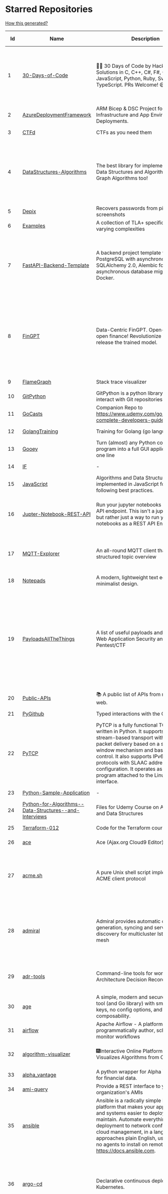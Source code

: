 # Starred Repositories  
[How this generated?](../master/USAGE.md)  
  
| Id 			| Name			| Description | Star Counts | Topics/Tags   | Last Updated 	|  
| ----------- | ----------- 	| ----------- | ----------- | ----------- 	| -----------   |  
|1|[30-Days-of-Code](https://github.com/xeoneux/30-Days-of-Code.git)|👨‍💻 30 Days of Code by HackerRank Solutions in C, C++, C#, F#, Go, Java, JavaScript, Python, Ruby, Swift & TypeScript. PRs Welcome! 😄|876|hackerrank, java, swift, python, csharp, fsharp, cplusplus, solutions, 30, days, of, code, typescript, go, ruby, kotlin, javascript, c|17-8-2022|  
|2|[AzureDeploymentFramework](https://github.com/brwilkinson/AzureDeploymentFramework.git)|ARM Bicep & DSC Project for Azure Infrastructure and App Environment Deployments.|116|||  
|3|[CTFd](https://github.com/CTFd/CTFd.git)|CTFs as you need them|4763||21-7-2023|  
|4|[DataStructures-Algorithms](https://github.com/rachitiitr/DataStructures-Algorithms.git)|The best library for implementation of all Data Structures and Algorithms - Trees + Graph Algorithms too!|2552|algorithms, data-structures, interview-prep, interview-preparation, competitive-programming, cpp, cpp-library, leetcode, leetcode-solutions|13-6-2021|  
|5|[Depix](https://github.com/spipm/Depix.git)|Recovers passwords from pixelized screenshots|24193||17-5-2023|  
|6|[Examples](https://github.com/tlaplus/Examples.git)|A collection of TLA+ specifications of varying complexities|1108||12-7-2023|  
|7|[FastAPI-Backend-Template](https://github.com/Aeternalis-Ingenium/FastAPI-Backend-Template.git)|A backend project template with FastAPI, PostgreSQL with asynchronous SQLAlchemy 2.0, Alembic for asynchronous database migration, and Docker.|397|asynchronous, docker, docker-compose, fastapi, postgresql, python, sqlalchemy, codecov, githubactions, jwt, pre-commit, alembic, asyncpg, coverage, pytest|9-7-2023|  
|8|[FinGPT](https://github.com/AI4Finance-Foundation/FinGPT.git)|Data-Centric FinGPT.  Open-source for open finance!  Revolutionize 🔥    We'll soon release the trained model.|7294|chatgpt, finance, fintech, large-language-models, machine-learning, nlp, prompt-engineering, pytorch, reinforcement-learning, robo-advisor, sentiment-analysis, technical-analysis, fingpt|18-7-2023|  
|9|[FlameGraph](https://github.com/brendangregg/FlameGraph.git)|Stack trace visualizer|15035||18-9-2022|  
|10|[GitPython](https://github.com/gitpython-developers/GitPython.git)|GitPython is a python library used to interact with Git repositories.|4015||22-7-2023|  
|11|[GoCasts](https://github.com/StephenGrider/GoCasts.git)|Companion Repo to https://www.udemy.com/go-the-complete-developers-guide/|1991||25-8-2017|  
|12|[GolangTraining](https://github.com/GoesToEleven/GolangTraining.git)|Training for Golang (go language)|9048||4-12-2018|  
|13|[Gooey](https://github.com/chriskiehl/Gooey.git)|Turn (almost) any Python command line program into a full GUI application with one line|17723|||  
|14|[IF](https://github.com/deep-floyd/IF.git)|-|6907||2-6-2023|  
|15|[JavaScript](https://github.com/TheAlgorithms/JavaScript.git)|Algorithms and Data Structures implemented in JavaScript for beginners, following best practices.|27133|||  
|16|[Jupter-Notebook-REST-API](https://github.com/Invictify/Jupter-Notebook-REST-API.git)|Run your jupyter notebooks as a REST API endpoint. This isn't a jupyter server but rather just a way to run your notebooks as a REST API Endpoint.|67|docker, dockerfile, fastapi, jupyter, python, rest-api, data-science, data-science-pipelines|31-3-2020|  
|17|[MQTT-Explorer](https://github.com/thomasnordquist/MQTT-Explorer.git)|An all-round MQTT client that provides a structured topic overview|2404|mqtt, mqtt-explorer, homeautomation, mqtt-client, mqtt-smarthome, mqtt-tool|27-2-2022|  
|18|[Notepads](https://github.com/0x7c13/Notepads.git)|A modern, lightweight text editor with a minimalist design.|7717||10-7-2023|  
|19|[PayloadsAllTheThings](https://github.com/swisskyrepo/PayloadsAllTheThings.git)|A list of useful payloads and bypass for Web Application Security and Pentest/CTF|49351|pentest, payload, bypass, web-application, hacking, vulnerability, bounty, methodology, privilege-escalation, penetration-testing, cheatsheet, security, enumeration, bugbounty, redteam, payloads, hacktoberfest|18-7-2023|  
|20|[Public-APIs](https://github.com/n0shake/Public-APIs.git)|📚 A public list of APIs from round the web.|20026|||  
|21|[PyGithub](https://github.com/PyGithub/PyGithub.git)|Typed interactions with the GitHub API v3|6140||21-7-2023|  
|22|[PyTCP](https://github.com/ccie18643/PyTCP.git)|PyTCP is a fully functional TCP/IP stack written in Python. It supports TCP stream-based transport with reliable packet delivery based on a sliding window mechanism and basic congestion control. It also supports IPv6/ICMPv6 protocols with SLAAC address configuration. It operates as a user space program attached to the Linux TAP interface.|292|network, tcp, python, linux, ip, arp, udp, icmp, ethernet, ipv4, ipv6|27-11-2022|  
|23|[Python-Sample-Application](https://github.com/uber/Python-Sample-Application.git)|-|365||9-3-2015|  
|24|[Python-for-Algorithms--Data-Structures--and-Interviews](https://github.com/jmportilla/Python-for-Algorithms--Data-Structures--and-Interviews.git)|Files for Udemy Course on Algorithms and Data Structures|2325||1-7-2022|  
|25|[Terraform-012](https://github.com/addamstj/Terraform-012.git)|Code for the Terraform course|105||6-7-2020|  
|26|[ace](https://github.com/ajaxorg/ace.git)|Ace (Ajax.org Cloud9 Editor)|25812||21-7-2023|  
|27|[acme.sh](https://github.com/acmesh-official/acme.sh.git)|A pure Unix shell script implementing ACME client protocol|32421|acme, acme-protocol, letsencrypt, certbot, shell, ash, bash, posix, posix-sh, zerossl, buypass, acme-client|9-6-2023|  
|28|[admiral](https://github.com/istio-ecosystem/admiral.git)|Admiral provides automatic configuration generation, syncing and service discovery for multicluster Istio service mesh|519|admiral, service-mesh, istio, k8s, multi-cluster, automation, configuration, service-discovery, multicluster, microservices, clusters|8-5-2023|  
|29|[adr-tools](https://github.com/npryce/adr-tools.git)|Command-line tools for working with Architecture Decision Records|3999|architecture-decision-records, documentation, architecture, markdown||  
|30|[age](https://github.com/FiloSottile/age.git)|A simple, modern and secure encryption tool (and Go library) with small explicit keys, no config options, and UNIX-style composability.|13782|built-at-rc, age-encryption|30-6-2023|  
|31|[airflow](https://github.com/apache/airflow.git)|Apache Airflow - A platform to programmatically author, schedule, and monitor workflows|31043|||  
|32|[algorithm-visualizer](https://github.com/algorithm-visualizer/algorithm-visualizer.git)|:fireworks:Interactive Online Platform that Visualizes Algorithms from Code|43136|algorithm, data-structure, visualization, animation|13-4-2022|  
|33|[alpha_vantage](https://github.com/RomelTorres/alpha_vantage.git)|A python wrapper for Alpha Vantage API for financial data.|3979|||  
|34|[ami-query](https://github.com/intuit/ami-query.git)|Provide a REST interface to your organization's AMIs|39||31-8-2020|  
|35|[ansible](https://github.com/ansible/ansible.git)|Ansible is a radically simple IT automation platform that makes your applications and systems easier to deploy and maintain. Automate everything from code deployment to network configuration to cloud management, in a language that approaches plain English, using SSH, with no agents to install on remote systems. https://docs.ansible.com.|58032|python, ansible, hacktoberfest|22-7-2023|  
|36|[argo-cd](https://github.com/argoproj/argo-cd.git)|Declarative continuous deployment for Kubernetes.|13634|argo, kubernetes, continuous-deployment, gitops, continuous-delivery, docker, cd, cicd, pipeline, devops, ci-cd, argo-cd, ksonnet, helm, hacktoberfest|21-7-2023|  
|37|[argo-events](https://github.com/argoproj/argo-events.git)|Event-driven automation framework|2027|kubernetes, event-driven, cloudevents, workflows, triggers, automation-framework, cloud-native, argo, pipelines, event-source, workflow-automation, eventing-framework|19-7-2023|  
|38|[argo-rollouts](https://github.com/argoproj/argo-rollouts.git)|Progressive Delivery for Kubernetes|2144|gitops, canary, bluegreen, kubernetes, argoproj, deployments, experiments, argo-rollouts, progressive-delivery, hacktoberfest|20-7-2023|  
|39|[argo-workflows](https://github.com/argoproj/argo-workflows.git)|Workflow engine for Kubernetes|13174|workflow, kubernetes, argo, dag, knative, airflow, machine-learning, argo-workflows, workflow-engine, hacktoberfest, cloud-native, cncf, k8s, gitops, mlops, batch-processing, data-engineering, pipelines|22-7-2023|  
|40|[argoproj](https://github.com/argoproj/argoproj.git)|Common project repo for all Argo Projects|461|||  
|41|[arm-template-whatif](https://github.com/Azure/arm-template-whatif.git)|A repository to track issues related to what-if noise suppression|77||2-8-2022|  
|42|[atlas](https://github.com/Netflix/atlas.git)|In-memory dimensional time series database.|3321||21-7-2023|  
|43|[atom](https://github.com/atom/atom.git)|:atom: The hackable text editor|59499||22-11-2022|  
|44|[atuin](https://github.com/ellie/atuin.git)|🐢 Magical shell history|10681|shell, rust, zsh, history, fish, bash|17-7-2023|  
|45|[authelia](https://github.com/authelia/authelia.git)|The Single Sign-On Multi-Factor portal for web apps|16915||20-7-2023|  
|46|[awesome](https://github.com/sindresorhus/awesome.git)|😎 Awesome lists about all kinds of interesting topics|262510||29-6-2023|  
|47|[awesome-algorithms](https://github.com/tayllan/awesome-algorithms.git)|A curated list of awesome places to learn and/or practice algorithms.|14616||5-4-2023|  
|48|[awesome-awesomeness](https://github.com/bayandin/awesome-awesomeness.git)|A curated list of awesome awesomeness|30404|||  
|49|[awesome-courses](https://github.com/prakhar1989/awesome-courses.git)|:books: List of awesome university courses for learning Computer Science!|48171|computer-science, courses, awesome-list, awesome|12-11-2022|  
|50|[awesome-deep-learning](https://github.com/ChristosChristofidis/awesome-deep-learning.git)|A curated list of awesome Deep Learning tutorials, projects and communities.|21269|||  
|51|[awesome-docker](https://github.com/veggiemonk/awesome-docker.git)|:whale: A curated list of Docker resources and projects|25821|||  
|52|[awesome-fastapi](https://github.com/mjhea0/awesome-fastapi.git)|A curated list of awesome things related to FastAPI|6034|fastapi, awesome, awesome-list, starlette|11-7-2023|  
|53|[awesome-flask](https://github.com/humiaozuzu/awesome-flask.git)|A curated list of awesome Flask resources and plugins|11476|flask, flask-resources, awesome||  
|54|[awesome-gcp-certifications](https://github.com/sathishvj/awesome-gcp-certifications.git)|Google Cloud Platform Certification resources.|3465|||  
|55|[awesome-github-profile-readme](https://github.com/abhisheknaiidu/awesome-github-profile-readme.git)|😎 A curated list of awesome GitHub Profile READMEs 📝|18752|awesome-list, awesome, github, github-readme, github-profile-readme, portfolio, profile-readme|9-10-2022|  
|56|[awesome-go](https://github.com/avelino/awesome-go.git)|A curated list of awesome Go frameworks, libraries and software|105098||21-7-2023|  
|57|[awesome-hyper](https://github.com/bnb/awesome-hyper.git)|🖥 Delightful Hyper plugins, themes, and resources|10352|hyper, hyperterm, zeit, terminal, awesome, awesome-list|13-7-2021|  
|58|[awesome-interview-questions](https://github.com/DopplerHQ/awesome-interview-questions.git)|:octocat: A curated awesome list of lists of interview questions. Feel free to contribute! :mortar_board: |56432|awesome-list, awesomeness, interview-questions, interviewing, interview-practice, ruby, javascript, awesome, list, python-interview-questions, rails-interview, javascript-interview-questions, angularjs-interview-questions, android-interview-questions|16-11-2021|  
|59|[awesome-k6](https://github.com/grafana/awesome-k6.git)|A curated list of resources on automated load- and performance testing using k6 🗻|418||24-4-2023|  
|60|[awesome-k8s-resources](https://github.com/tomhuang12/awesome-k8s-resources.git)|A curated list of awesome Kubernetes tools and resources.|2302|kubernetes, kubernetes-resources, list, awesome-list, kubernetes-networking, kubernetes-operational, kubernetes-clusters|5-7-2023|  
|61|[awesome-kubectl-plugins](https://github.com/ishantanu/awesome-kubectl-plugins.git)|Curated list of kubectl plugins|791|kubectl-plugins, awesome-list, kubectl, kubernetes|15-2-2023|  
|62|[awesome-kubernetes](https://github.com/nubenetes/awesome-kubernetes.git)|A curated list of awesome references collected since 2018.|523|||  
|63|[awesome-kubernetes](https://github.com/ramitsurana/awesome-kubernetes.git)|A curated list for awesome kubernetes sources :ship::tada:|14048|||  
|64|[awesome-macOS](https://github.com/iCHAIT/awesome-macOS.git)|  A curated list of awesome applications, softwares, tools and shiny things for macOS.|14490|||  
|65|[awesome-machine-learning](https://github.com/josephmisiti/awesome-machine-learning.git)|A curated list of awesome Machine Learning frameworks, libraries and software.|59469||4-7-2023|  
|66|[awesome-macos-command-line](https://github.com/herrbischoff/awesome-macos-command-line.git)|Use your macOS terminal shell to do awesome things.|27644|macos, macosx, shell, terminal, awesome-list, awesome, list|2-9-2021|  
|67|[awesome-microservices](https://github.com/mfornos/awesome-microservices.git)|A curated list of Microservice Architecture related principles and technologies.|12334|awesome, microservices, microservices-architecture, cloud-native, cloud-computing|24-3-2023|  
|68|[awesome-pentest](https://github.com/enaqx/awesome-pentest.git)|A collection of awesome penetration testing resources, tools and other shiny things|18809|awesome, awesome-list|3-1-2023|  
|69|[awesome-python](https://github.com/vinta/awesome-python.git)|A curated list of awesome Python frameworks, libraries, software and resources|174542||13-7-2023|  
|70|[awesome-python-applications](https://github.com/mahmoud/awesome-python-applications.git)|💿 Free software that works great, and also happens to be open-source Python. |14666||31-3-2023|  
|71|[awesome-scalability](https://github.com/binhnguyennus/awesome-scalability.git)|The Patterns of Scalable, Reliable, and Performant Large-Scale Systems|45983|system-design, backend, scalability, interview, architecture, devops, design-patterns, interview-questions, awesome-list, big-data, awesome, resources, lists, web-development, programming, system, interview-practice, computer-science, distributed-systems, machine-learning|11-7-2023|  
|72|[awesome-selfhosted](https://github.com/awesome-selfhosted/awesome-selfhosted.git)|A list of Free Software network services and web applications which can be hosted on your own servers|140086|||  
|73|[awesome-shell](https://github.com/alebcay/awesome-shell.git)|A curated list of awesome command-line frameworks, toolkits, guides and gizmos. Inspired by awesome-php.|27915|awesome-list, awesome, list, zsh, fish, bash, cli, shell|7-6-2023|  
|74|[awesome-sre](https://github.com/dastergon/awesome-sre.git)|A curated list of Site Reliability and Production Engineering resources.|10220|site-reliability-engineering, production, availability, monitoring, post-mortem, reliability-engineering, capacity-planning, service-level-agreement, scalability, reliability, alerting, on-call, site-reliability, postmortem, incident-response, sre, awesome, awesome-list, devops, list|8-10-2022|  
|75|[awesome-sysadmin](https://github.com/awesome-foss/awesome-sysadmin.git)|A curated list of amazingly awesome open-source sysadmin resources.|18847|||  
|76|[awesome-vscode](https://github.com/viatsko/awesome-vscode.git)|🎨 A curated list of delightful VS Code packages and resources.|22790|visual-studio, vscode, vscode-theme, vscode-extension, awesome, awesome-list, list, visualstudio, visual-studio-code, visual-studio-code-extension, visual-studio-code-theme|15-11-2022|  
|77|[awless](https://github.com/wallix/awless.git)|A Mighty CLI for AWS|4935||10-12-2018|  
|78|[aws-cdk](https://github.com/aws/aws-cdk.git)|The AWS Cloud Development Kit is a framework for defining cloud infrastructure in code|10436||21-7-2023|  
|79|[aws-cdk-examples](https://github.com/aws-samples/aws-cdk-examples.git)|Example projects using the AWS CDK|4258||14-7-2023|  
|80|[aws-cli](https://github.com/aws/aws-cli.git)|Universal Command Line Interface for Amazon Web Services|14000||21-7-2023|  
|81|[aws-cloudformation-user-guide](https://github.com/awsdocs/aws-cloudformation-user-guide.git)|The open source version of the AWS CloudFormation User Guide|747||21-7-2023|  
|82|[aws-eks-best-practices](https://github.com/aws/aws-eks-best-practices.git)|A best practices guide for day 2 operations, including operational excellence, security, reliability, performance efficiency, and cost optimization.|1538|||  
|83|[aws-eks-kubernetes-masterclass](https://github.com/stacksimplify/aws-eks-kubernetes-masterclass.git)|AWS EKS Kubernetes - Masterclass   DevOps, Microservices|919|kubernetes, kubernetes-pods, kubernetes-deployment, kubernetes-services, kubernetes-secrets, aws-eks, aws-eks-cluster, aws-ebs, aws-rds, aws-alb, aws-alb-ingress-controller, aws-fargate, aws-codebuild, aws-codecommit, aws-codepipeline, fluentd, aws-cloudwatch, docker, yaml|1-5-2023|  
|84|[aws-load-balancer-controller](https://github.com/kubernetes-sigs/aws-load-balancer-controller.git)|A Kubernetes controller for Elastic Load Balancers|3467|kubernetes-ingress-controller, aws, ingress-resource, kubernetes, ingress, k8s-sig-aws|21-7-2023|  
|85|[azure-cli](https://github.com/Azure/azure-cli.git)|Azure Command-Line Interface|3640||21-7-2023|  
|86|[azure-docs-bicep-samples](https://github.com/Azure/azure-docs-bicep-samples.git)|-|51||24-6-2023|  
|87|[azure-quickstart-templates](https://github.com/Azure/azure-quickstart-templates.git)|Azure Quickstart Templates|13084|||  
|88|[azure-rest-api-specs](https://github.com/Azure/azure-rest-api-specs.git)|The source for REST API specifications for Microsoft Azure.|2181|||  
|89|[azure-sdk-for-python](https://github.com/Azure/azure-sdk-for-python.git)|This repository is for active development of the Azure SDK for Python. For consumers of the SDK we recommend visiting our public developer docs at https://docs.microsoft.com/python/azure/ or our versioned developer docs at https://azure.github.io/azure-sdk-for-python. |3764|||  
|90|[azure4everyone-samples](https://github.com/MarczakIO/azure4everyone-samples.git)|-|231|||  
|91|[backstage](https://github.com/backstage/backstage.git)|Backstage is an open platform for building developer portals|22656||21-7-2023|  
|92|[badges](https://github.com/Naereen/badges.git)|:pencil: Markdown code for lots of small badges :ribbon: :pushpin: (shields.io, forthebadge.com etc) :sunglasses:. Contributions are welcome! Please add yours!|3956|forthebadge, badges, markdown, markdown-cheatsheet, meta-badge, forthebadge-cc, restructuredtext, pokemon, python, awesome, markup|29-5-2023|  
|93|[bat](https://github.com/sharkdp/bat.git)|A cat(1) clone with wings.|42102||14-7-2023|  
|94|[bcc](https://github.com/iovisor/bcc.git)|BCC - Tools for BPF-based Linux IO analysis, networking, monitoring, and more|17656||10-7-2023|  
|95|[behave](https://github.com/behave/behave.git)|BDD, Python style.|2913||12-7-2023|  
|96|[benten](https://github.com/intuit/benten.git)|Chatbot Development Framework (with Slack integration for Jira and Jenkins)|133|||  
|97|[bhai-lang](https://github.com/DulLabs/bhai-lang.git)|A toy programming language written in Typescript|3596||17-4-2022|  
|98|[bitcoin](https://github.com/bitcoin/bitcoin.git)|Bitcoin Core integration/staging tree|70466||20-7-2023|  
|99|[black](https://github.com/psf/black.git)|The uncompromising Python code formatter|32990|python, code, formatter, codeformatter, gofmt, yapf, autopep8, pre-commit-hook, hacktoberfest|18-7-2023|  
|100|[blackfriday](https://github.com/russross/blackfriday.git)|Blackfriday: a markdown processor for Go|5193||27-10-2020|  
|101|[blockly](https://github.com/google/blockly.git)|The web-based visual programming editor.|11390||20-7-2023|  
|102|[bokeh](https://github.com/bokeh/bokeh.git)|Interactive Data Visualization in the browser, from  Python|17771|||  
|103|[boto3](https://github.com/boto/boto3.git)|AWS SDK for Python|8210||21-7-2023|  
|104|[boulder](https://github.com/letsencrypt/boulder.git)|An ACME-based certificate authority, written in Go. |4688|||  
|105|[boundary](https://github.com/hashicorp/boundary.git)|Boundary enables identity-based access management for dynamic infrastructure. |3646|||  
|106|[brackets](https://github.com/adobe/brackets.git)|An open source code editor for the web, written in JavaScript, HTML and CSS.|33419|||  
|107|[brooklin](https://github.com/linkedin/brooklin.git)|An extensible distributed system for reliable nearline data streaming at scale|839||12-7-2023|  
|108|[build-your-own-x](https://github.com/codecrafters-io/build-your-own-x.git)|Master programming by recreating your favorite technologies from scratch.|208738||12-7-2023|  
|109|[caddy](https://github.com/caddyserver/caddy.git)|Fast and extensible multi-platform HTTP/1-2-3 web server with automatic HTTPS|48185|go, web-server, caddyfile, http, http-server, reverse-proxy, https, tls, automatic-https, privacy, security, acme, caddy, golang, http3, hacktoberfest|22-7-2023|  
|110|[cdk8s](https://github.com/cdk8s-team/cdk8s.git)|Define Kubernetes native apps and abstractions using object-oriented programming|3724||22-7-2023|  
|111|[cdnjs](https://github.com/cdnjs/cdnjs.git)|🤖 CDN assets - The #1 free and open source CDN built to make life easier for developers.|9933|||  
|112|[celery](https://github.com/celery/celery.git)|Distributed Task Queue (development branch)|21881|python, task-manager, task-scheduler, task-runner, queue-workers, queued-jobs, queue-tasks, amqp, redis, sqs, sqs-queue, python3, python-library, redis-queue|19-7-2023|  
|113|[cello](https://github.com/cello-proj/cello.git)|Run infrastructure as code (IaC) software tools including CDK, Terraform and Cloud Formation via GitOps.|262||21-12-2022|  
|114|[cert-manager](https://github.com/cert-manager/cert-manager.git)|Automatically provision and manage TLS certificates in Kubernetes|10552|||  
|115|[cfssl](https://github.com/cloudflare/cfssl.git)|CFSSL: Cloudflare's PKI and TLS toolkit|7942|||  
|116|[chaos-mesh](https://github.com/chaos-mesh/chaos-mesh.git)|A Chaos Engineering Platform for Kubernetes.|5846||18-7-2023|  
|117|[chaosmonkey](https://github.com/Netflix/chaosmonkey.git)|Chaos Monkey is a resiliency tool that helps applications tolerate random instance failures.|13678||15-7-2023|  
|118|[chartmuseum](https://github.com/helm/chartmuseum.git)|helm chart repository server|3265||30-6-2023|  
|119|[charts](https://github.com/helm/charts.git)|⚠️(OBSOLETE) Curated applications for Kubernetes|15512||21-12-2021|  
|120|[cheat.sh](https://github.com/chubin/cheat.sh.git)|the only cheat sheet you need|35645|cheatsheet, curl, terminal, command-line, cli, examples, documentation, help, tldr, hacktoberfest2021|18-4-2022|  
|121|[checkov](https://github.com/bridgecrewio/checkov.git)|Prevent cloud misconfigurations and find vulnerabilities during build-time in infrastructure as code, container images and open source packages with Checkov by Bridgecrew.|5766||20-7-2023|  
|122|[chef](https://github.com/chef/chef.git)|Chef Infra, a powerful automation platform that transforms infrastructure into code automating how infrastructure is configured, deployed and managed across any environment, at any scale|7270|chef, devops, cfgmgt, infrastructure, automation, deployment, hacktoberfest|20-7-2023|  
|123|[clair](https://github.com/quay/clair.git)|Vulnerability Static Analysis for Containers|9640|||  
|124|[cli](https://github.com/snyk/cli.git)|Snyk CLI scans and monitors your projects for security vulnerabilities.|4519||19-7-2023|  
|125|[cli](https://github.com/cli/cli.git)|GitHub’s official command line tool|32833|github-api-v4, cli, git, golang|19-7-2023|  
|126|[cli-spinners](https://github.com/sindresorhus/cli-spinners.git)|Spinners for use in the terminal|2230||2-5-2023|  
|127|[cli53](https://github.com/barnybug/cli53.git)|Command line tool for Amazon Route 53|1896||24-2-2023|  
|128|[click](https://github.com/pallets/click.git)|Python composable command line interface toolkit|14086|||  
|129|[cloud-custodian](https://github.com/cloud-custodian/cloud-custodian.git)|Rules engine for cloud security, cost optimization, and governance, DSL in yaml for policies to query, filter, and take actions on resources|4889|||  
|130|[cluster-api](https://github.com/kubernetes-sigs/cluster-api.git)|Home for Cluster API, a subproject of sig-cluster-lifecycle|2979|k8s-sig-cluster-lifecycle|22-7-2023|  
|131|[cobra](https://github.com/spf13/cobra.git)|A Commander for modern Go CLI interactions|32627|cobra, cobra-library, cobra-generator, posix-compliant-flags, command-cobra, cli-app, command-line, commandline, command, cli, go, golang, golang-library, golang-application, subcommands, posix|20-7-2023|  
|132|[codebytere.github.io](https://github.com/codebytere/codebytere.github.io.git)|personal website|488||1-3-2023|  
|133|[codesearch](https://github.com/google/codesearch.git)|Fast, indexed regexp search over large file trees|3413|||  
|134|[coding-interview-university](https://github.com/jwasham/coding-interview-university.git)|A complete computer science study plan to become a software engineer.|261628|computer-science, interview, programming-interviews, study-plan, data-structures, algorithms, software-engineering, algorithm, coding-interviews, interview-prep, coding-interview, interview-preparation|19-7-2023|  
|135|[compose](https://github.com/docker/compose.git)|Define and run multi-container applications with Docker|30031|||  
|136|[computer-science](https://github.com/ossu/computer-science.git)|:mortar_board: Path to a free self-taught education in Computer Science!|146110||5-5-2023|  
|137|[consul](https://github.com/hashicorp/consul.git)|Consul is a distributed, highly available, and data center aware solution to connect and configure applications across dynamic, distributed infrastructure.|26688|||  
|138|[core](https://github.com/home-assistant/core.git)|:house_with_garden: Open source home automation that puts local control and privacy first.|61731||22-7-2023|  
|139|[coreutils](https://github.com/uutils/coreutils.git)|Cross-platform Rust rewrite of the GNU coreutils|14929|rust, coreutils, gnu-coreutils, busybox, cross-platform, command-line-tool|21-7-2023|  
|140|[crouton](https://github.com/dnschneid/crouton.git)|Chromium OS Universal Chroot Environment|8395||27-11-2022|  
|141|[cruise-control](https://github.com/linkedin/cruise-control.git)|Cruise-control is the first of its kind to fully automate the dynamic workload rebalance and self-healing of a Kafka cluster. It provides great value to Kafka users by simplifying the operation of Kafka clusters.|2478|kafka, cluster-management, self-healing|20-6-2023|  
|142|[curl](https://github.com/curl/curl.git)|A command line tool and library for transferring data with URL syntax, supporting DICT, FILE, FTP, FTPS, GOPHER, GOPHERS, HTTP, HTTPS, IMAP, IMAPS, LDAP, LDAPS, MQTT, POP3, POP3S, RTMP, RTMPS, RTSP, SCP, SFTP, SMB, SMBS, SMTP, SMTPS, TELNET, TFTP, WS and WSS. libcurl offers a myriad of powerful features|30688|||  
|143|[dapr](https://github.com/dapr/dapr.git)|Dapr is a portable, event-driven, runtime for building distributed applications across cloud and edge.|21577||21-7-2023|  
|144|[dashboard](https://github.com/kubernetes/dashboard.git)|General-purpose web UI for Kubernetes clusters|12781|||  
|145|[datamodel-code-generator](https://github.com/koxudaxi/datamodel-code-generator.git)|Pydantic model and dataclasses.dataclass generator for easy conversion of JSON, OpenAPI, JSON Schema, and YAML data sources.|1730||20-7-2023|  
|146|[deepdiff](https://github.com/seperman/deepdiff.git)|DeepDiff: Deep Difference and search of any Python object/data. DeepHash: Hash of any object based on its contents. Delta: Use deltas to reconstruct objects by adding deltas together.|1703||6-7-2023|  
|147|[design-patterns-for-humans](https://github.com/kamranahmedse/design-patterns-for-humans.git)|An ultra-simplified explanation to design patterns|41436|design-patterns, architecture, software-engineering, engineering, principles, computer-science|17-5-2023|  
|148|[developer-roadmap](https://github.com/kamranahmedse/developer-roadmap.git)|Interactive roadmaps, guides and other educational content to help developers grow in their careers.|245014||20-7-2023|  
|149|[devops-exercises](https://github.com/bregman-arie/devops-exercises.git)|Linux, Jenkins, AWS, SRE, Prometheus, Docker, Python, Ansible, Git, Kubernetes, Terraform, OpenStack, SQL, NoSQL, Azure, GCP, DNS, Elastic, Network, Virtualization. DevOps Interview Questions|44784||27-5-2023|  
|150|[diagrams](https://github.com/mingrammer/diagrams.git)|:art: Diagram as Code for prototyping cloud system architectures|30735||22-5-2023|  
|151|[discourse](https://github.com/discourse/discourse.git)|A platform for community discussion. Free, open, simple.|38297|discourse, javascript, rails, ruby, ember, forum, postgresql|21-7-2023|  
|152|[dive](https://github.com/wagoodman/dive.git)|A tool for exploring each layer in a docker image|37451|||  
|153|[django](https://github.com/django/django.git)|The Web framework for perfectionists with deadlines.|72069||21-7-2023|  
|154|[django-health-check](https://github.com/revsys/django-health-check.git)|a pluggable app that runs a full check on the deployment, using a number of plugins to check e.g. database, queue server, celery processes, etc.|1032||5-6-2023|  
|155|[dnscontrol](https://github.com/StackExchange/dnscontrol.git)|Synchronize your DNS to multiple providers from a simple DSL|2668|||  
|156|[dnsperf](https://github.com/cobblau/dnsperf.git)|A DNS performance tool.|207|||  
|157|[docker-cheat-sheet](https://github.com/wsargent/docker-cheat-sheet.git)|Docker Cheat Sheet|21567|||  
|158|[docker-development-youtube-series](https://github.com/marcel-dempers/docker-development-youtube-series.git)|-|4396|||  
|159|[docker_practice](https://github.com/yeasy/docker_practice.git)|Learn and understand Docker&Container technologies, with real DevOps practice!|22670|||  
|160|[dockerfiles](https://github.com/jessfraz/dockerfiles.git)|Various Dockerfiles I use on the desktop and on servers.|13213|dockerfiles, bash, docker, dockerfile, linux, shell, containers|27-3-2021|  
|161|[doitlive](https://github.com/sloria/doitlive.git)|Because sometimes you need to do it live|3310||14-8-2022|  
|162|[drawio](https://github.com/jgraph/drawio.git)|draw.io is a JavaScript, client-side editor for general diagramming and whiteboarding|35154|diagram, javascript, whiteboard|20-7-2023|  
|163|[driftctl](https://github.com/snyk/driftctl.git)|Detect, track and alert on infrastructure drift|2276||12-7-2023|  
|164|[echarts](https://github.com/apache/echarts.git)|Apache ECharts is a powerful, interactive charting and data visualization library for browser|55834||19-7-2023|  
|165|[echo](https://github.com/labstack/echo.git)|High performance, minimalist Go web framework|26122|||  
|166|[ecs-refarch-service-discovery](https://github.com/awslabs/ecs-refarch-service-discovery.git)|An EC2 Container Service Reference Architecture for providing Service Discovery to containers using CloudWatch Events, Lambda and Route 53 private hosted zones. |443||25-7-2016|  
|167|[eks-node-viewer](https://github.com/awslabs/eks-node-viewer.git)|EKS Node Viewer|716||20-7-2023|  
|168|[elasticsearch](https://github.com/elastic/elasticsearch.git)|Free and Open, Distributed, RESTful Search Engine|64478||21-7-2023|  
|169|[emissary](https://github.com/emissary-ingress/emissary.git)|open source Kubernetes-native API gateway for microservices built on the Envoy Proxy|4115||18-7-2023|  
|170|[eng-practices](https://github.com/google/eng-practices.git)|Google's Engineering Practices documentation|19329|||  
|171|[engineering-blogs](https://github.com/kilimchoi/engineering-blogs.git)|A curated list of engineering blogs|24666|engineering-blogs, tech, programming-blogs, software-development, lists|28-10-2022|  
|172|[envoy](https://github.com/envoyproxy/envoy.git)|Cloud-native high-performance edge/middle/service proxy|22403||21-7-2023|  
|173|[eruda](https://github.com/liriliri/eruda.git)|Console for mobile browsers|15619|||  
|174|[etcd](https://github.com/etcd-io/etcd.git)|Distributed reliable key-value store for the most critical data of a distributed system|44021|||  
|175|[every-programmer-should-know](https://github.com/mtdvio/every-programmer-should-know.git)|A collection of (mostly) technical things every software developer should know about|72018||23-11-2022|  
|176|[excalidraw](https://github.com/excalidraw/excalidraw.git)|Virtual whiteboard for sketching hand-drawn like diagrams|51902|productivity, collaboration, diagrams, drawing, whiteboard, canvas|21-7-2023|  
|177|[external-dns](https://github.com/kubernetes-sigs/external-dns.git)|Configure external DNS servers (AWS Route53, Google CloudDNS and others) for Kubernetes Ingresses and Services|6487|||  
|178|[faas](https://github.com/openfaas/faas.git)|OpenFaaS - Serverless Functions Made Simple|23293|||  
|179|[face_recognition](https://github.com/ageitgey/face_recognition.git)|The world's simplest facial recognition api for Python and the command line|48846|machine-learning, face-detection, face-recognition, python|10-6-2022|  
|180|[faker](https://github.com/joke2k/faker.git)|Faker is a Python package that generates fake data for you.|16051|||  
|181|[falcon](https://github.com/falconry/falcon.git)|The no-magic web data plane API and microservices framework for Python developers, with a focus on reliability, correctness, and performance at scale.|9197|||  
|182|[fastapi](https://github.com/tiangolo/fastapi.git)|FastAPI framework, high performance, easy to learn, fast to code, ready for production|60624|python, json, swagger-ui, redoc, starlette, openapi, api, openapi3, framework, async, asyncio, uvicorn, python3, python-types, pydantic, json-schema, fastapi, swagger, rest, web|9-7-2023|  
|183|[fastapi-cache](https://github.com/long2ice/fastapi-cache.git)|fastapi-cache is a tool to cache fastapi response and function result, with backends support redis and memcached.|764||21-7-2023|  
|184|[fastapi-code-generator](https://github.com/koxudaxi/fastapi-code-generator.git)|This code generator creates FastAPI app from an openapi file.|751||27-4-2023|  
|185|[fastapi-jwt](https://github.com/testdrivenio/fastapi-jwt.git)|secure a FastAPI app by enabling authentication using JSON Web Tokens (JWTs)|90|fastapi, jwt-authentication|31-1-2023|  
|186|[fastapi-mvc](https://github.com/fastapi-mvc/fastapi-mvc.git)|Developer productivity tool for making high-quality FastAPI production-ready APIs.|422|python, fastapi, fastapi-template, fastapi-boilerplate, mvc, kubernetes, redis-cluster, redis-operator, redis, helm, project-generator, nix|20-7-2023|  
|187|[fastapi-utils](https://github.com/dmontagu/fastapi-utils.git)|Reusable utilities for FastAPI|1483|fastapi|19-3-2023|  
|188|[fastapi-versioning](https://github.com/DeanWay/fastapi-versioning.git)|api versioning for fastapi web applications|532||24-8-2021|  
|189|[fastapi_client](https://github.com/dmontagu/fastapi_client.git)|FastAPI client generator|308||11-2-2021|  
|190|[fastapi_profiler](https://github.com/sunhailin-Leo/fastapi_profiler.git)|A FastAPI Middleware of joerick/pyinstrument to check your service performance.|137||5-5-2023|  
|191|[fasthttp](https://github.com/valyala/fasthttp.git)|Fast HTTP package for Go. Tuned for high performance. Zero memory allocations in hot paths. Up to 10x faster than net/http|19862|||  
|192|[fd](https://github.com/sharkdp/fd.git)|A simple, fast and user-friendly alternative to 'find'|28178|command-line, tool, filesystem, search, regex, rust, cli, terminal, hacktoberfest|20-7-2023|  
|193|[first-contributions](https://github.com/firstcontributions/first-contributions.git)|🚀✨ Help beginners to contribute to open source projects|35340||22-7-2023|  
|194|[fish-shell](https://github.com/fish-shell/fish-shell.git)|The user-friendly command line shell.|21822||19-7-2023|  
|195|[flamethrower](https://github.com/DNS-OARC/flamethrower.git)|a DNS performance and functional testing utility supporting UDP, TCP, DoT and DoH (by @ns1labs)|291|dns, performance, functional-testing|7-12-2022|  
|196|[flasgger](https://github.com/flasgger/flasgger.git)|Easy OpenAPI specs and Swagger UI for your Flask API|3319||18-5-2023|  
|197|[flask](https://github.com/pallets/flask.git)|The Python micro framework for building web applications.|63649||1-7-2023|  
|198|[flask-caching](https://github.com/pallets-eco/flask-caching.git)|A caching extension for Flask|808|flask, python, extension, cache|28-4-2023|  
|199|[flask-celery-example](https://github.com/miguelgrinberg/flask-celery-example.git)|This repository contains the example code for my blog article Using Celery with Flask.|1151|||  
|200|[flask-swagger-ui](https://github.com/sveint/flask-swagger-ui.git)|Swagger UI blueprint for flask|163|||  
|201|[flower](https://github.com/mher/flower.git)|Real-time monitor and web admin for Celery distributed task queue|5772|celery, task-queue, monitoring, administration, workers, rabbitmq, redis, python, asynchronous|4-7-2023|  
|202|[forcediphttpsadapter](https://github.com/Roadmaster/forcediphttpsadapter.git)|A requests TransportAdapter allowing to force a specific IP for HTTPS connections.|49|||  
|203|[fortio](https://github.com/fortio/fortio.git)|Fortio load testing library, command line tool, advanced echo server and web UI in go (golang). Allows to specify a set query-per-second load and record latency histograms and other useful stats.|2967|golang, golang-library, golang-application, performance, performance-testing, performance-visualization, http, grpc, proxy, go|17-7-2023|  
|204|[fortio-operator](https://github.com/verfio/fortio-operator.git)|Load Testing Operator within the Kubernetes cluster and outside of it.|36||18-3-2019|  
|205|[free-for-dev](https://github.com/ripienaar/free-for-dev.git)|A list of SaaS, PaaS and IaaS offerings that have free tiers of interest to devops and infradev|71543||15-7-2023|  
|206|[free-programming-books](https://github.com/EbookFoundation/free-programming-books.git)|:books: Freely available programming books|293139||21-7-2023|  
|207|[frp](https://github.com/fatedier/frp.git)|A fast reverse proxy to help you expose a local server behind a NAT or firewall to the internet.|69507||21-7-2023|  
|208|[fucking-algorithm](https://github.com/labuladong/fucking-algorithm.git)|刷算法全靠套路，认准 labuladong 就够了！English version supported! Crack LeetCode, not only how, but also why. |117126||22-7-2023|  
|209|[gcsfuse](https://github.com/GoogleCloudPlatform/gcsfuse.git)|A user-space file system for interacting with Google Cloud Storage|1732||21-7-2023|  
|210|[gin](https://github.com/gin-gonic/gin.git)|Gin is a HTTP web framework written in Go (Golang). It features a Martini-like API with much better performance -- up to 40 times faster. If you need smashing performance, get yourself some Gin.|70223|server, middleware, framework, go, router, performance, gin|5-6-2023|  
|211|[git-standup](https://github.com/kamranahmedse/git-standup.git)|Recall what you did on the last working day. Psst! or be nosy and find what someone else in your team did ;-)|7403|||  
|212|[gitbook](https://github.com/GitbookIO/gitbook.git)|📝 Modern documentation format and toolchain using Git and Markdown|25711||2-3-2023|  
|213|[github-cheat-sheet](https://github.com/tiimgreen/github-cheat-sheet.git)|A list of cool features of Git and GitHub.|41757|awesome, awesome-list, list, github, git|28-5-2022|  
|214|[github-readme-stats](https://github.com/anuraghazra/github-readme-stats.git)|:zap: Dynamically generated stats for your github readmes|57346||21-7-2023|  
|215|[github1s](https://github.com/conwnet/github1s.git)|One second to read GitHub code with VS Code.|22054|hacktoberfest, vscode|21-7-2023|  
|216|[gitignore](https://github.com/github/gitignore.git)|A collection of useful .gitignore templates|149884||18-12-2022|  
|217|[gitops-engine](https://github.com/argoproj/gitops-engine.git)|Democratizing GitOps|1549|||  
|218|[gitui](https://github.com/extrawurst/gitui.git)|Blazing 💥 fast terminal-ui for git written in rust 🦀|13607||18-7-2023|  
|219|[glb-director](https://github.com/github/glb-director.git)|GitHub Load Balancer Director and supporting tooling.|2267|||  
|220|[gloo](https://github.com/solo-io/gloo.git)|The Feature-rich, Kubernetes-native, Next-Generation API Gateway Built on Envoy|3830||21-7-2023|  
|221|[go-fuzz](https://github.com/dvyukov/go-fuzz.git)|Randomized testing for Go|4635|||  
|222|[go-github](https://github.com/google/go-github.git)|Go library for accessing the GitHub v3 API|9479||21-7-2023|  
|223|[go-leetcode](https://github.com/austingebauer/go-leetcode.git)|A collection of 100+ popular LeetCode problems solved in Go.|1743|leetcode, ctci|10-3-2021|  
|224|[go-metrics](https://github.com/rcrowley/go-metrics.git)|Go port of Coda Hale's Metrics library|3389||27-12-2020|  
|225|[go-restful](https://github.com/emicklei/go-restful.git)|package for building REST-style Web Services using Go|4847|||  
|226|[go-spew](https://github.com/davecgh/go-spew.git)|Implements a deep pretty printer for Go data structures to aid in debugging|5647|||  
|227|[goaccess](https://github.com/allinurl/goaccess.git)|GoAccess is a real-time web log analyzer and interactive viewer that runs in a terminal in *nix systems or through your browser.|16447|||  
|228|[gods](https://github.com/emirpasic/gods.git)|GoDS (Go Data Structures) - Sets, Lists, Stacks, Maps, Trees, Queues, and much more|14027|go, golang, data-structure, map, tree, set, list, stack, iterator, enumerable, sort, avl-tree, red-black-tree, b-tree, binary-heap, queue|18-1-2023|  
|229|[golang-web-dev](https://github.com/GoesToEleven/golang-web-dev.git)|-|3223||13-12-2019|  
|230|[goldmark](https://github.com/yuin/goldmark.git)|:trophy: A markdown parser written in Go. Easy to extend, standard(CommonMark) compliant, well structured.|2805|markdown, commonmark, golang, go|17-6-2023|  
|231|[google-api-python-client](https://github.com/googleapis/google-api-python-client.git)|🐍 The official Python client library for Google's discovery based APIs.|6742||21-7-2023|  
|232|[google-cloud-python](https://github.com/googleapis/google-cloud-python.git)|Google Cloud Client Library for Python|4266||21-7-2023|  
|233|[google-maps-services-python](https://github.com/googlemaps/google-maps-services-python.git)|Python client library for Google Maps API Web Services|4015|||  
|234|[googlesre](https://github.com/google/googlesre.git)|-|137||5-7-2023|  
|235|[goreleaser](https://github.com/goreleaser/goreleaser.git)|Deliver Go binaries as fast and easily as possible|11895|||  
|236|[gotty](https://github.com/sorenisanerd/gotty.git)|Share your terminal as a web application|1819||25-6-2023|  
|237|[gotty](https://github.com/yudai/gotty.git)|Share your terminal as a web application|17886|||  
|238|[grafana](https://github.com/grafana/grafana.git)|The open and composable observability and data visualization platform. Visualize metrics, logs, and traces from multiple sources like Prometheus, Loki, Elasticsearch, InfluxDB, Postgres and many more. |56339|grafana, monitoring, analytics, metrics, influxdb, prometheus, elasticsearch, alerting, data-visualization, go, dashboard, business-intelligence, mysql, postgres, hacktoberfest|21-7-2023|  
|239|[graphene-django](https://github.com/graphql-python/graphene-django.git)|Build powerful, efficient, and flexible GraphQL APIs with seamless Django integration.|4110||18-7-2023|  
|240|[grequests](https://github.com/spyoungtech/grequests.git)|Requests + Gevent = <3|4271||8-6-2023|  
|241|[grex](https://github.com/pemistahl/grex.git)|A command-line tool and Rust library for generating regular expressions from user-provided test cases|6121||21-7-2023|  
|242|[greykite](https://github.com/linkedin/greykite.git)|A flexible, intuitive and fast forecasting library|1722||7-6-2023|  
|243|[guacamole-server](https://github.com/apache/guacamole-server.git)|Mirror of Apache Guacamole Server|2560||4-7-2023|  
|244|[halo](https://github.com/manrajgrover/halo.git)|💫 Beautiful spinners for terminal, IPython and Jupyter|2761|halo, spinner, python, jupyter, ora, ipython, async|9-11-2020|  
|245|[haproxy](https://github.com/haproxy/haproxy.git)|HAProxy Load Balancer's development branch (mirror of git.haproxy.org)|3848||21-7-2023|  
|246|[healthchecks](https://github.com/healthchecks/healthchecks.git)|Open-source cron job and background task monitoring service, written in Python & Django|6383|cron, devops, cron-jobs, monitoring, ops, django|17-7-2023|  
|247|[helm](https://github.com/helm/helm.git)|The Kubernetes Package Manager|24674|cncf, chart, kubernetes, helm, charts|21-7-2023|  
|248|[hey](https://github.com/rakyll/hey.git)|HTTP load generator, ApacheBench (ab) replacement|15980||23-3-2021|  
|249|[how-web-works](https://github.com/vasanthk/how-web-works.git)|What happens behind the scenes when we type www.google.com in a browser?|14648|||  
|250|[howdoi](https://github.com/gleitz/howdoi.git)|instant coding answers via the command line|10145||13-7-2023|  
|251|[htmlq](https://github.com/mgdm/htmlq.git)|Like jq, but for HTML.|6559||15-4-2023|  
|252|[http-api-design](https://github.com/interagent/http-api-design.git)|HTTP API design guide extracted from work on the Heroku Platform API|13665|||  
|253|[http2smugl](https://github.com/neex/http2smugl.git)|-|492||27-2-2023|  
|254|[hub](https://github.com/mislav/hub.git)|A command-line tool that makes git easier to use with GitHub.|22498|go, homebrew, git, github-api, pull-request|21-6-2023|  
|255|[hubot-slack](https://github.com/slackapi/hubot-slack.git)|Slack Developer Kit for Hubot|2295|||  
|256|[hugo](https://github.com/gohugoio/hugo.git)|The world’s fastest framework for building websites.|68124||20-7-2023|  
|257|[hygieia](https://github.com/hygieia/hygieia.git)|CapitalOne  DevOps Dashboard|3753|devops, dashboard, hygieia, delivery-pipeline, visualization, continuous-delivery, continuous-deployment, continuous-integration|13-10-2022|  
|258|[hyper](https://github.com/vercel/hyper.git)|A terminal built on web technologies|41241|terminal, javascript, html, css, react, terminal-emulators, hyper, macos, linux|18-7-2023|  
|259|[ingress-nginx](https://github.com/kubernetes/ingress-nginx.git)|Ingress-NGINX Controller for Kubernetes|15277||22-7-2023|  
|260|[interactive-coding-challenges](https://github.com/donnemartin/interactive-coding-challenges.git)|120+ interactive Python coding interview challenges (algorithms and data structures).  Includes Anki flashcards.|27610|python, algorithm, data-structure, development, programming, coding, interview, interview-questions, interview-practice, competitive-programming|5-8-2020|  
|261|[interview](https://github.com/mission-peace/interview.git)|Interview questions|10819||30-7-2018|  
|262|[interview](https://github.com/Olshansk/interview.git)|Everything you need to prepare for your technical interview|16589||8-5-2023|  
|263|[interviews](https://github.com/kdn251/interviews.git)|Everything you need to know to get the job.|60132||6-6-2020|  
|264|[ipython](https://github.com/ipython/ipython.git)|Official repository for IPython itself. Other repos in the IPython organization contain things like the website, documentation builds, etc.|15872|||  
|265|[iris](https://github.com/kataras/iris.git)|The fastest HTTP/2 Go Web Framework. New, modern and easy to learn. Fast development with Code you control. Unbeatable cost-performance ratio :rocket:|24176||17-7-2023|  
|266|[iris](https://github.com/linkedin/iris.git)|Iris is a highly configurable and flexible service for paging and messaging.|739||27-6-2022|  
|267|[ivy](https://github.com/unifyai/ivy.git)|Unified AI|12158|python, machine-learning, deep-learning, neural-network, gpu, autograd, ivy, abstraction, template, tensorflow, pytorch, mxnet, numpy, jax|21-7-2023|  
|268|[jaeger](https://github.com/jaegertracing/jaeger.git)|CNCF Jaeger, a Distributed Tracing Platform|17970|||  
|269|[javascript-algorithms](https://github.com/trekhleb/javascript-algorithms.git)|📝 Algorithms and data structures implemented in JavaScript with explanations and links to further readings|172601|javascript, algorithms, algorithm, javascript-algorithms, computer-science, interview, data-structures, interview-preparation|21-7-2023|  
|270|[javascript-questions](https://github.com/lydiahallie/javascript-questions.git)|A long list of (advanced) JavaScript questions, and their explanations :sparkles:  |55418||12-7-2023|  
|271|[jedis](https://github.com/redis/jedis.git)|Redis Java client|11234||10-7-2023|  
|272|[jellyfin](https://github.com/jellyfin/jellyfin.git)|The Free Software Media System|23659||20-7-2023|  
|273|[jira](https://github.com/pycontribs/jira.git)|Python Jira library. Development chat available on https://matrix.to/#/#pycontribs:matrix.org|1781|python, jira, python3-only|29-6-2023|  
|274|[jq](https://github.com/jqlang/jq.git)|Command-line JSON processor|25430|jq|22-7-2023|  
|275|[jsii](https://github.com/aws/jsii.git)|jsii allows code in any language to naturally interact with JavaScript classes. It is the technology that enables the AWS Cloud Development Kit to deliver polyglot libraries from a single codebase!|2371|aws, node, cross-language, typescript|19-7-2023|  
|276|[k2tf](https://github.com/sl1pm4t/k2tf.git)|Kubernetes YAML to Terraform HCL converter|1073|terraform, kubernetes, yaml, hcl, tool, utility, command-line-tool, converter, hashicorp, hashicorp-terraform|5-7-2023|  
|277|[k6](https://github.com/grafana/k6.git)|A modern load testing tool, using Go and JavaScript - https://k6.io|20957||19-7-2023|  
|278|[k6-benchmarks](https://github.com/grafana/k6-benchmarks.git)|-|26|||  
|279|[k6-example-woocommerce](https://github.com/grafana/k6-example-woocommerce.git)|Example k6 scripts targeting a WooCommerce deployment|29||12-9-2022|  
|280|[k8s-conformance](https://github.com/cncf/k8s-conformance.git)|🧪CNCF K8s Conformance Working Group|783|cncf, kubernetes, conformance|21-7-2023|  
|281|[k8sgpt](https://github.com/k8sgpt-ai/k8sgpt.git)|Giving Kubernetes Superpowers to everyone|2899|devops, kubernetes, openai, sre, tooling, ai, llama|20-7-2023|  
|282|[k9s](https://github.com/derailed/k9s.git)|🐶 Kubernetes CLI To Manage Your Clusters In Style!|21650||12-7-2023|  
|283|[kaniko](https://github.com/GoogleContainerTools/kaniko.git)|Build Container Images In Kubernetes|12656|||  
|284|[kapacitor](https://github.com/influxdata/kapacitor.git)|Open source framework for processing, monitoring, and alerting on time series data|2236||20-6-2023|  
|285|[kargo](https://github.com/akuity/kargo.git)|Application lifecycle orchestration|116||20-7-2023|  
|286|[katib](https://github.com/kubeflow/katib.git)|Repository for hyperparameter tuning|1350|||  
|287|[katran](https://github.com/facebookincubator/katran.git)|A high performance layer 4 load balancer|4190||21-7-2023|  
|288|[keras-yolo2](https://github.com/experiencor/keras-yolo2.git)|Easy training on custom dataset. Various backends (MobileNet and SqueezeNet) supported. A YOLO demo to detect raccoon run entirely in brower is accessible at https://git.io/vF7vI (not on Windows).|1723|convolutional-networks, deep-learning, yolo2, realtime, regression|31-12-2019|  
|289|[kong](https://github.com/Kong/kong.git)|🦍 The Cloud-Native API Gateway |35449|api-gateway, nginx, luajit, microservices, api-management, serverless, apis, iot, consul, docker, reverse-proxy, cloud-native, microservice, kong, devops, servicecontrol, kubernetes, kubernetes-ingress-controller, kubernetes-ingress|21-7-2023|  
|290|[kopf](https://github.com/nolar/kopf.git)|A Python framework to write Kubernetes operators in just a few lines of code|1626||6-5-2023|  
|291|[kraken](https://github.com/uber/kraken.git)|P2P Docker registry capable of distributing TBs of data in seconds|5540|||  
|292|[krew](https://github.com/kubernetes-sigs/krew.git)|📦 Find and install kubectl plugins|5698|kubectl, kubectl-plugins, k8s-sig-cli|13-7-2023|  
|293|[kube-capacity](https://github.com/robscott/kube-capacity.git)|A simple CLI that provides an overview of the resource requests, limits, and utilization in a Kubernetes cluster|1605|kubernetes, utilization, resource-management|13-2-2023|  
|294|[kube2iam](https://github.com/jtblin/kube2iam.git)|kube2iam  provides different AWS IAM roles for pods running on Kubernetes|1911||1-12-2022|  
|295|[kubectl-cost](https://github.com/kubecost/kubectl-cost.git)|CLI for determining the cost of Kubernetes workloads|686||6-7-2023|  
|296|[kubectl-tree](https://github.com/ahmetb/kubectl-tree.git)|kubectl plugin to browse Kubernetes object hierarchies as a tree 🎄 (star the repo if you are using)|2600|kubectl-plugin, kubectl-plugins, kubectl|25-10-2022|  
|297|[kubectx](https://github.com/ahmetb/kubectx.git)|Faster way to switch between clusters and namespaces in kubectl|15579||14-7-2023|  
|298|[kubernetes](https://github.com/kubernetes/kubernetes.git)|Production-Grade Container Scheduling and Management|100269|kubernetes, go, cncf, containers|22-7-2023|  
|299|[kubernetes-external-secrets](https://github.com/external-secrets/kubernetes-external-secrets.git)|Integrate external secret management systems with Kubernetes|2590|||  
|300|[kubernetes-network-policy-recipes](https://github.com/ahmetb/kubernetes-network-policy-recipes.git)|Example recipes for Kubernetes Network Policies that you can just copy paste|4971|||  
|301|[kubernetes-the-hard-way](https://github.com/kelseyhightower/kubernetes-the-hard-way.git)|Bootstrap Kubernetes the hard way on Google Cloud Platform. No scripts.|36021||2-5-2021|  
|302|[kubescape](https://github.com/kubescape/kubescape.git)|Kubescape is an open-source Kubernetes security platform for your IDE, CI/CD pipelines, and clusters. It includes risk analysis, security, compliance, and misconfiguration scanning, saving Kubernetes users and administrators precious time, effort, and resources.|8668|||  
|303|[kubeshark](https://github.com/kubeshark/kubeshark.git)|The API traffic analyzer for Kubernetes providing real-time K8s protocol-level visibility, capturing and monitoring all traffic and payloads going in, out and across containers, pods, nodes and clusters. Inspired by Wireshark, purposely built for Kubernetes|9296||17-7-2023|  
|304|[kubespray](https://github.com/kubernetes-sigs/kubespray.git)|Deploy a Production Ready Kubernetes Cluster|14220||19-7-2023|  
|305|[kubetools](https://github.com/collabnix/kubetools.git)|Kubetools - Curated List of Kubernetes Tools|1555|hacktoberfest, hacktoberfest2020, kubernetes, helm, helmpack, helmcharts, jenkins, iot, monitoring, monitoring-tool, prometheus, thanos, grafana, kubernetes-clusters, kubernetes-operational, kubernetes-resource, k8s-cluster, kubernetes-cli|21-7-2023|  
|306|[kubewatch](https://github.com/vmware-archive/kubewatch.git)|Watch k8s events and trigger Handlers|2444|||  
|307|[kudu](https://github.com/projectkudu/kudu.git)|Kudu is the engine behind git/hg deployments, WebJobs, and various other features in Azure Web Sites. It can also run outside of Azure.|3059||20-7-2023|  
|308|[labs](https://github.com/docker/labs.git)|This is a collection of tutorials for learning how to use Docker with various tools. Contributions welcome.|11294||18-4-2022|  
|309|[landscape](https://github.com/cncf/landscape.git)|🌄 The Cloud Native Interactive Landscape filters and sorts hundreds of projects and products, and shows details including GitHub stars, funding or market cap, first and last commits, contributor counts, headquarters location, and recent tweets.|8854|||  
|310|[lazydocker](https://github.com/jesseduffield/lazydocker.git)|The lazier way to manage everything docker|28963||21-7-2023|  
|311|[learn-regex](https://github.com/ziishaned/learn-regex.git)|Learn regex the easy way|44320|regex, regular-expression, learn-regex|1-6-2023|  
|312|[learnopencv](https://github.com/spmallick/learnopencv.git)|Learn OpenCV  : C++ and Python Examples|18931|computer-vision, machine-learning, ai, deep-learning, deep-neural-networks, deeplearning, computervision, opencv, opencv-python, opencv-library, opencv3, opencv-cpp, opencv-tutorial|19-7-2023|  
|313|[leetcode](https://github.com/gouthampradhan/leetcode.git)|Leetcode solutions|3172|leetcode-solutions, leetcode-java, leetcode, algorithms, java, coding-interviews, competitive-programming||  
|314|[lens](https://github.com/lensapp/lens.git)|Lens - The way the world runs Kubernetes|21272||2-6-2023|  
|315|[lettuce-core](https://github.com/lettuce-io/lettuce-core.git)|Advanced Java Redis client for thread-safe sync, async, and reactive usage. Supports Cluster, Sentinel, Pipelining, and codecs.|5051||20-7-2023|  
|316|[leveldb](https://github.com/google/leveldb.git)|LevelDB is a fast key-value storage library written at Google that provides an ordered mapping from string keys to string values.|33135||20-4-2023|  
|317|[life](https://github.com/cheeaun/life.git)|Life - a timeline of important events in my life|2708|||  
|318|[linkedin-skill-assessments-quizzes](https://github.com/Ebazhanov/linkedin-skill-assessments-quizzes.git)|Full reference of LinkedIn answers 2023 for skill assessments (aws-lambda, rest-api, javascript, react, git, html, jquery, mongodb, java, Go, python, machine-learning, power-point) linkedin excel test lösungen, linkedin machine learning test LinkedIn test questions and answers |25704||21-7-2023|  
|319|[linux](https://github.com/torvalds/linux.git)|Linux kernel source tree|154751||21-7-2023|  
|320|[linux-insides](https://github.com/0xAX/linux-insides.git)|A little bit about a linux kernel|28355|||  
|321|[litestream](https://github.com/benbjohnson/litestream.git)|Streaming replication for SQLite.|8709|sqlite, replication, s3|9-6-2023|  
|322|[litmus](https://github.com/litmuschaos/litmus.git)|Litmus helps  SREs and developers practice chaos engineering in a Cloud-native way. Chaos experiments are published at the ChaosHub  (https://hub.litmuschaos.io). Community notes is at https://hackmd.io/a4Zu_sH4TZGeih-xCimi3Q|3747||20-7-2023|  
|323|[localstack](https://github.com/localstack/localstack.git)|💻 A fully functional local AWS cloud stack. Develop and test your cloud & Serverless apps offline|47816|||  
|324|[locust](https://github.com/locustio/locust.git)|Write scalable load tests in plain Python 🚗💨|21767||18-7-2023|  
|325|[logrus](https://github.com/sirupsen/logrus.git)|Structured, pluggable logging for Go.|22971|||  
|326|[loguru](https://github.com/Delgan/loguru.git)|Python logging made (stupidly) simple|15396||15-7-2023|  
|327|[manage-fastapi](https://github.com/ycd/manage-fastapi.git)|:rocket: CLI tool for FastAPI. Generating new FastAPI projects & boilerplates made easy.    |1372||1-7-2023|  
|328|[managers-playbook](https://github.com/ksindi/managers-playbook.git)|:book: Heuristics for effective management|5192|management, one-on-ones, feedback, advice, coaching, meetings, decision-making|23-4-2022|  
|329|[mangum](https://github.com/jordaneremieff/mangum.git)|AWS Lambda support for ASGI applications|1392||27-11-2022|  
|330|[marathon](https://github.com/mesosphere/marathon.git)|Deploy and manage containers (including Docker) on top of Apache Mesos at scale.|4064|||  
|331|[markdown-here](https://github.com/adam-p/markdown-here.git)|Google Chrome, Firefox, and Thunderbird extension that lets you write email in Markdown and render it before sending.|59063||30-9-2018|  
|332|[mattermost](https://github.com/mattermost/mattermost.git)|Mattermost is an open source platform for secure collaboration across the entire software development lifecycle..|25930|collaboration, mattermost, golang, react-native, hacktoberfest, monorepo, react|21-7-2023|  
|333|[mdBook](https://github.com/rust-lang/mdBook.git)|Create book from markdown files. Like Gitbook but implemented in Rust|14346||21-7-2023|  
|334|[memray](https://github.com/bloomberg/memray.git)|Memray is a memory profiler for Python|10855|||  
|335|[memtier_benchmark](https://github.com/RedisLabs/memtier_benchmark.git)|NoSQL Redis and Memcache traffic generation and benchmarking tool.|769|||  
|336|[mergestat-lite](https://github.com/mergestat/mergestat-lite.git)|Query git repositories with SQL. Generate reports, perform status checks, analyze codebases. 🔍 📊|3315||22-6-2023|  
|337|[microservices-demo](https://github.com/GoogleCloudPlatform/microservices-demo.git)|Sample cloud-first application with 10 microservices showcasing Kubernetes, Istio, and gRPC.|14436|kubernetes, grpc, istio, gke, skaffold, sample-application, google-cloud, samples, gcp, kustomize, terraform|20-7-2023|  
|338|[microsoft-authentication-library-for-python](https://github.com/AzureAD/microsoft-authentication-library-for-python.git)|Microsoft Authentication Library (MSAL) for Python makes it easy to authenticate to Azure Active Directory. These documented APIs are stable https://msal-python.readthedocs.io. If you have questions but do not have a github account, ask your questions on Stackoverflow with tag "msal" + "python".|618|||  
|339|[minio](https://github.com/minio/minio.git)|High Performance Object Storage for AI|39983|||  
|340|[miniserve](https://github.com/svenstaro/miniserve.git)|🌟 For when you really just want to serve some files over HTTP right now!|4821||19-7-2023|  
|341|[mkcert](https://github.com/FiloSottile/mkcert.git)|A simple zero-config tool to make locally trusted development certificates with any names you'd like.|41759|||  
|342|[mkdocs-material](https://github.com/squidfunk/mkdocs-material.git)|Documentation that simply works|14568|mkdocs, theme, documentation, material-design, template, static|20-7-2023|  
|343|[moby](https://github.com/moby/moby.git)|Moby Project - a collaborative project for the container ecosystem to assemble container-based systems|66308|docker, containers, go|20-7-2023|  
|344|[monkey](https://github.com/bouk/monkey.git)|Monkey patching in Go|3201|||  
|345|[monorepo](https://github.com/mito-ds/monorepo.git)|The mitosheet package, trymito.io, and other public Mito code.|1799||20-7-2023|  
|346|[ms-identity-python-webapi-azurefunctions](https://github.com/Azure-Samples/ms-identity-python-webapi-azurefunctions.git)|Python Azure Function Web API secured by Azure AD|23|||  
|347|[mux](https://github.com/gorilla/mux.git)|Package gorilla/mux is a powerful HTTP router and URL matcher for building Go web servers with 🦍|18572|mux, go, gorilla, router, http, middleware, golang, gorilla-web-toolkit|15-7-2023|  
|348|[my-mac](https://github.com/nikitavoloboev/my-mac.git)|List of applications and tools that make my macOS experience even more amazing|19870|||  
|349|[nativefier](https://github.com/nativefier/nativefier.git)|Make any web page a desktop application|33937||20-7-2023|  
|350|[netdata](https://github.com/netdata/netdata.git)|Monitor your servers, containers, and applications, in high-resolution and in real-time!|64010|monitoring, docker, statsd, kubernetes, cncf, prometheus, netdata, devops, observability, alerting, influxdb, grafana, data-visualization, database, linux, machine-learning, mysql, postgresql, mongodb, raspberry-pi|22-7-2023|  
|351|[nginx-module-vts](https://github.com/vozlt/nginx-module-vts.git)|Nginx virtual host traffic status module|2974||26-5-2023|  
|352|[ngrok](https://github.com/inconshreveable/ngrok.git)|Introspected tunnels to localhost|23093||31-5-2016|  
|353|[nicstat](https://github.com/scotte/nicstat.git)|Fork of https://sourceforge.net/projects/nicstat/ to fix bugs|59||9-5-2018|  
|354|[nocode](https://github.com/kelseyhightower/nocode.git)|The best way to write secure and reliable applications. Write nothing; deploy nowhere.|57207||21-1-2020|  
|355|[novu](https://github.com/novuhq/novu.git)|The open-source notification infrastructure with fully functional embedded notification center|21979|||  
|356|[nprogress](https://github.com/rstacruz/nprogress.git)|For slim progress bars like on YouTube, Medium, etc|25454||19-4-2020|  
|357|[ntopng](https://github.com/ntop/ntopng.git)|Web-based Traffic and Security Network Traffic Monitoring|5412|ntopng, realtime, network, sflow, ipfix, traffic-monitoring, packet-analyser, packet-processing, netflow, snmp, ebpf, docker, kubernetes|21-7-2023|  
|358|[nuclei](https://github.com/projectdiscovery/nuclei.git)|Fast and customizable vulnerability scanner based on simple YAML based DSL.|13759||21-7-2023|  
|359|[octant](https://github.com/vmware-archive/octant.git)|Highly extensible platform for developers to better understand the complexity of Kubernetes clusters.|6255|||  
|360|[octodns](https://github.com/octodns/octodns.git)|Tools for managing DNS across multiple providers|2726||17-7-2023|  
|361|[og-aws](https://github.com/open-guides/og-aws.git)|📙 Amazon Web Services — a practical guide|34161||24-8-2022|  
|362|[ohmyzsh](https://github.com/ohmyzsh/ohmyzsh.git)|🙃   A delightful community-driven (with 2,100+ contributors) framework for managing your zsh configuration. Includes 300+ optional plugins (rails, git, macOS, hub, docker, homebrew, node, php, python, etc), 140+ themes to spice up your morning, and an auto-update tool so that makes it easy to keep up with the latest updates from the community.|160834||20-7-2023|  
|363|[onedev](https://github.com/theonedev/onedev.git)|Self-hosted Git Server with CI/CD and Kanban|11396|||  
|364|[opa](https://github.com/open-policy-agent/opa.git)|An open source, general-purpose policy engine.|8238|opa, policy, declarative, json, compliance, cloud-native, authorization, doge, lolcat, open-policy-agent|21-7-2023|  
|365|[openapi-generator](https://github.com/OpenAPITools/openapi-generator.git)|OpenAPI Generator allows generation of API client libraries (SDK generation), server stubs, documentation and configuration automatically given an OpenAPI Spec (v2, v3)|17072|rest-api, rest-client, sdk, generator, restful-api, api, api-client, api-server, openapi3, openapi, rest, openapi-generator, hacktoberfest|21-7-2023|  
|366|[openapi-python-client](https://github.com/openapi-generators/openapi-python-client.git)|Generate modern Python clients from OpenAPI|753|openapi, openapi-python-client, python3, generator, rest-api, python, fastapi, openapi-document|7-7-2023|  
|367|[opencensus-python](https://github.com/census-instrumentation/opencensus-python.git)|A stats collection and distributed tracing framework|659|||  
|368|[opencost](https://github.com/opencost/opencost.git)|Cross-cloud cost allocation models for Kubernetes workloads|3941||21-7-2023|  
|369|[opencv-python](https://github.com/opencv/opencv-python.git)|Automated CI toolchain to produce precompiled opencv-python, opencv-python-headless, opencv-contrib-python and opencv-contrib-python-headless packages.|3615||11-7-2023|  
|370|[opengrok](https://github.com/oracle/opengrok.git)|OpenGrok is a fast and usable source code search and cross reference engine, written in Java|3933|||  
|371|[ora](https://github.com/sindresorhus/ora.git)|Elegant terminal spinner|8484||15-5-2023|  
|372|[osquery](https://github.com/osquery/osquery.git)|SQL powered operating system instrumentation, monitoring, and analytics.|20478|||  
|373|[outrun](https://github.com/Overv/outrun.git)|Execute a local command using the processing power of another Linux machine.|3091||24-1-2023|  
|374|[pace](https://github.com/CodeByZach/pace.git)|Automatically add a progress bar to your site.|15594|||  
|375|[packer](https://github.com/hashicorp/packer.git)|Packer is a tool for creating identical machine images for multiple platforms from a single source configuration.|14518|||  
|376|[papers-we-love](https://github.com/papers-we-love/papers-we-love.git)|Papers from the computer science community to read and discuss.|75152||21-7-2023|  
|377|[pendulum](https://github.com/sdispater/pendulum.git)|Python datetimes made easy|5529|python, datetime, date, time, python3, timezones|18-7-2023|  
|378|[perf-tools](https://github.com/brendangregg/perf-tools.git)|Performance analysis tools based on Linux perf_events (aka perf) and ftrace|9131||14-1-2020|  
|379|[pex](https://github.com/pantsbuild/pex.git)|A tool for generating .pex (Python EXecutable) files, lock files and venvs.|2341|||  
|380|[photography](https://github.com/rampatra/photography.git)|A free online portfolio website to showcase your photos.|737|photography, jekyll, jekyll-theme, jekyll-template, jekyll-website, jekyll-site, website-template, portfolio-website, photographer-theme, photographer, photography-template, photography-site, photography-portfolio, photography-theme|6-5-2023|  
|381|[pi-hole](https://github.com/pi-hole/pi-hole.git)|A black hole for Internet advertisements|42906|pi-hole, ad-blocker, shell, blocker, raspberry-pi, cloud, dnsmasq, dhcp, dhcp-server, dns-server, dashboard, hacktoberfest|16-7-2023|  
|382|[pinpoint](https://github.com/pinpoint-apm/pinpoint.git)|APM, (Application Performance Management) tool for large-scale distributed systems. |12849|||  
|383|[pipeline](https://github.com/tektoncd/pipeline.git)|A cloud-native Pipeline resource.|7939|tekton, pipeline, kubernetes, cdf, hacktoberfest|22-7-2023|  
|384|[pipenv](https://github.com/pypa/pipenv.git)| Python Development Workflow for Humans.|23957||19-7-2023|  
|385|[pod-reaper](https://github.com/target/pod-reaper.git)|Rule based pod killing kubernetes controller|182|go, kubernetes, chaos, resiliency|25-2-2023|  
|386|[poetry](https://github.com/python-poetry/poetry.git)|Python packaging and dependency management made easy|25814|python, dependency-manager, package-manager, packaging, poetry|19-7-2023|  
|387|[pongo2](https://github.com/flosch/pongo2.git)|Django-syntax like template-engine for Go|2584||11-4-2023|  
|388|[portainer](https://github.com/portainer/portainer.git)|Making Docker and Kubernetes management easy.|26055|||  
|389|[practical-kubernetes-problems](https://github.com/kubernauts/practical-kubernetes-problems.git)|Used by our Practical Kubernetes Trainings.|318||31-12-2022|  
|390|[pre-commit-terraform](https://github.com/antonbabenko/pre-commit-terraform.git)|pre-commit git hooks to take care of Terraform configurations 🇺🇦|2539||20-6-2023|  
|391|[predictive-horizontal-pod-autoscaler](https://github.com/jthomperoo/predictive-horizontal-pod-autoscaler.git)|Horizontal Pod Autoscaler built with predictive abilities using statistical models|304|predictive-analytics, kubernetes, autoscaler, horizontal-pod-autoscaler, predictions, statistical-models, replicas, autoscaling, go, golang, operator, operator-framework, operator-sdk, python, statsmodels||  
|392|[professional-programming](https://github.com/charlax/professional-programming.git)|A collection of learning resources for curious software engineers|23600|||  
|393|[professional-services](https://github.com/GoogleCloudPlatform/professional-services.git)|Common solutions and tools developed by Google Cloud's Professional Services team. This repository and its contents are not an officially supported Google product.|2544||19-7-2023|  
|394|[profile-summary-for-github](https://github.com/tipsy/profile-summary-for-github.git)|Tool for visualizing GitHub profiles|19763|kotlin, webapp, github-api, javalin|7-7-2023|  
|395|[project-based-learning](https://github.com/practical-tutorials/project-based-learning.git)|Curated list of project-based tutorials|111421||21-3-2023|  
|396|[project-layout](https://github.com/golang-standards/project-layout.git)|Standard Go Project Layout|40647|||  
|397|[projen](https://github.com/projen/projen.git)|A new generation of project generators|2086||21-7-2023|  
|398|[prometheus](https://github.com/prometheus/prometheus.git)|The Prometheus monitoring system and time series database.|49137|||  
|399|[prometheus-fastapi-instrumentator](https://github.com/trallnag/prometheus-fastapi-instrumentator.git)|Instrument your FastAPI with Prometheus metrics.|582|prometheus, fastapi, metrics, exporter, instrumentation|21-7-2023|  
|400|[protobuf](https://github.com/protocolbuffers/protobuf.git)|Protocol Buffers - Google's data interchange format|60121||21-7-2023|  
|401|[public-apis](https://github.com/public-apis/public-apis.git)|A collective list of free APIs|248904||19-7-2022|  
|402|[pulsar](https://github.com/apache/pulsar.git)|Apache Pulsar - distributed pub-sub messaging system|12936|pulsar, pubsub, messaging, streaming, queuing, event-streaming|21-7-2023|  
|403|[pulumi](https://github.com/pulumi/pulumi.git)|Pulumi - Infrastructure as Code in any programming language. Build infrastructure intuitively on any cloud using familiar languages 🚀|16602|||  
|404|[pyWhat](https://github.com/bee-san/pyWhat.git)|🐸   Identify anything. pyWhat easily lets you identify emails, IP addresses, and more. Feed it a .pcap file or some text and it'll tell you what it is! 🧙‍♀️|6028|cyber, security, hacking, cybersecurity, malware, re, python, pcap, malware-analysis, malware-research, tryhackme, hacktoberfest|16-5-2023|  
|405|[pycryptodome](https://github.com/Legrandin/pycryptodome.git)|A self-contained cryptographic library for Python|2427||8-7-2023|  
|406|[pydantic](https://github.com/pydantic/pydantic.git)|Data validation using Python type hints|14860||21-7-2023|  
|407|[pyenv](https://github.com/pyenv/pyenv.git)|Simple Python version management|32634|python, shell|12-7-2023|  
|408|[pygradle](https://github.com/linkedin/pygradle.git)|Using Gradle to build Python projects|572||3-3-2020|  
|409|[pyscript](https://github.com/pyscript/pyscript.git)|Home Page: https://pyscript.net  Examples: https://pyscript.net/examples|16827|||  
|410|[pytest](https://github.com/pytest-dev/pytest.git)|The pytest framework makes it easy to write small tests, yet scales to support complex functional testing|10418|unit-testing, test, testing, python, hacktoberfest|20-7-2023|  
|411|[python](https://github.com/kubernetes-client/python.git)|Official Python client library for kubernetes|5850|||  
|412|[python-cheatsheet](https://github.com/gto76/python-cheatsheet.git)|Comprehensive Python Cheatsheet|32913|cheatsheet, python, reference, python-cheatsheet|20-7-2023|  
|413|[python-concurrency](https://github.com/volker48/python-concurrency.git)|Code examples from my toptal engineering blog article|149|python, python-concurrency, asyncio, multiprocessing|1-3-2021|  
|414|[python-container](https://github.com/googleapis/python-container.git)|-|45||21-7-2023|  
|415|[python-decouple](https://github.com/HBNetwork/python-decouple.git)|Strict separation of config from code.|2466|python, configuration-files, environment-variables|17-4-2023|  
|416|[python-docs-samples](https://github.com/GoogleCloudPlatform/python-docs-samples.git)|Code samples used on cloud.google.com|6421||21-7-2023|  
|417|[python-fire](https://github.com/google/python-fire.git)|Python Fire is a library for automatically generating command line interfaces (CLIs) from absolutely any Python object.|24896|python, cli||  
|418|[python-guide](https://github.com/realpython/python-guide.git)|Python best practices guidebook, written for humans. |26524|python, guide, book, kennethreitz|13-6-2023|  
|419|[python-patterns](https://github.com/faif/python-patterns.git)|A collection of design patterns/idioms in Python|37719|python, idioms, design-patterns|27-1-2023|  
|420|[python-prompt-toolkit](https://github.com/prompt-toolkit/python-prompt-toolkit.git)|Library for building powerful interactive command line applications in Python|8470||4-7-2023|  
|421|[python-slack-sdk](https://github.com/slackapi/python-slack-sdk.git)|Slack Developer Kit for Python|3674||15-7-2023|  
|422|[python-telegram-bot](https://github.com/python-telegram-bot/python-telegram-bot.git)|We have made you a wrapper you can't refuse|22472|||  
|423|[rancher](https://github.com/rancher/rancher.git)|Complete container management platform|21338|rancher, docker, kubernetes, orchestration, cattle, containers|22-7-2023|  
|424|[ray](https://github.com/ray-project/ray.git)|Ray is a unified framework for scaling AI and Python applications. Ray consists of a core distributed runtime and a toolkit of libraries (Ray AIR) for accelerating ML workloads.|26690||22-7-2023|  
|425|[reactjs-interview-questions](https://github.com/sudheerj/reactjs-interview-questions.git)|List of top 500 ReactJS Interview Questions & Answers....Coding exercise questions are coming soon!!|30573|reactjs, react-router, redux, javascript, javascript-framework, react-native, interview-questions, interview-preparation, react, react-interview-questions, javascript-interview-questions, react16, javascript-applications||  
|426|[realworld](https://github.com/gothinkster/realworld.git)|"The mother of all demo apps" — Exemplary fullstack Medium.com clone powered by React, Angular, Node, Django, and many more|75401||19-7-2023|  
|427|[redis](https://github.com/redis/redis.git)|Redis is an in-memory database that persists on disk. The data model is key-value, but many different kind of values are supported: Strings, Lists, Sets, Sorted Sets, Hashes, Streams, HyperLogLogs, Bitmaps.|60713|cache, database, key-value, message-broker, nosql, redis|20-7-2023|  
|428|[redis-py](https://github.com/redis/redis-py.git)|Redis Python Client|11633|python, redis, redis-client, redis-cluster, redis-py|16-7-2023|  
|429|[redoc](https://github.com/Redocly/redoc.git)|📘  OpenAPI/Swagger-generated API Reference Documentation|20587||21-7-2023|  
|430|[request](https://github.com/request/request.git)|🏊🏾 Simplified HTTP request client.|25641|||  
|431|[requests](https://github.com/psf/requests.git)|A simple, yet elegant, HTTP library.|49933||3-7-2023|  
|432|[rest.li](https://github.com/linkedin/rest.li.git)|Rest.li is a REST+JSON framework for building robust, scalable service architectures using dynamic discovery and simple asynchronous APIs.|2306||21-7-2023|  
|433|[resume-cli](https://github.com/jsonresume/resume-cli.git)|CLI tool to easily setup a new resume 📑|4355||23-10-2022|  
|434|[resume.github.com](https://github.com/resume/resume.github.com.git)|Resumes generated using the GitHub informations|60456||5-8-2016|  
|435|[rich](https://github.com/Textualize/rich.git)|Rich is a Python library for rich text and beautiful formatting in the terminal.|43980|python, python3, python-library, terminal, terminal-color, markdown, tables, syntax-highlighting, ansi-colors, progress-bar-python, progress-bar, traceback, rich, tracebacks-rich, emoji, tui|3-7-2023|  
|436|[rover](https://github.com/im2nguyen/rover.git)|Interactive Terraform visualization. State and configuration explorer.|2599|terraform, visualization, interactive-visualizations, diagram|20-6-2023|  
|437|[roxy-wi](https://github.com/hap-wi/roxy-wi.git)|Web interface for managing Haproxy, Nginx, Apache and Keepalived servers|1276|||  
|438|[rudder-server](https://github.com/rudderlabs/rudder-server.git)|Privacy and Security focused Segment-alternative, in Golang and React  |3635|||  
|439|[runc](https://github.com/opencontainers/runc.git)|CLI tool for spawning and running containers according to the OCI specification|10562|||  
|440|[rundeck](https://github.com/rundeck/rundeck.git)|Enable Self-Service Operations: Give specific users access to your existing tools, services, and scripts|5022|rundeck, devops, deployment, scheduler, automation, orchestration, ansible, audit, sre, operations, ops, devops-tools, devops-team, runbook, hacktoberfest, java|20-7-2023|  
|441|[rust](https://github.com/rust-lang/rust.git)|Empowering everyone to build reliable and efficient software.|83698|||  
|442|[salt](https://github.com/saltstack/salt.git)|Software to automate the management and configuration of any infrastructure or application at scale. Get access to the Salt software package repository here: |13363|||  
|443|[sanic](https://github.com/sanic-org/sanic.git)| Accelerate your web app development    Build fast. Run fast.|17193||17-7-2023|  
|444|[sanic-prometheus](https://github.com/dkruchinin/sanic-prometheus.git)|Prometheus metrics for Sanic,  an async python web server|76|python, prometheus, sanic, monitoring|12-10-2020|  
|445|[scalene](https://github.com/plasma-umass/scalene.git)|Scalene: a high-performance, high-precision CPU, GPU, and memory profiler for Python with AI-powered optimization proposals|8039||17-7-2023|  
|446|[sceptre](https://github.com/Sceptre/sceptre.git)|Build better AWS infrastructure|1419||18-7-2023|  
|447|[schedule](https://github.com/dbader/schedule.git)|Python job scheduling for humans.|10944||11-4-2023|  
|448|[schema](https://github.com/keleshev/schema.git)|Schema validation just got Pythonic|2765||1-12-2021|  
|449|[scrapy](https://github.com/scrapy/scrapy.git)|Scrapy, a fast high-level web crawling & scraping framework for Python.|47876|python, scraping, crawling, framework, crawler, hacktoberfest, web-scraping, web-scraping-python|5-7-2023|  
|450|[sdkman-cli](https://github.com/sdkman/sdkman-cli.git)|The SDKMAN! Command Line Interface|5420|||  
|451|[sealed-secrets](https://github.com/bitnami-labs/sealed-secrets.git)|A Kubernetes controller and tool for one-way encrypted Secrets|6373|||  
|452|[semgrep](https://github.com/returntocorp/semgrep.git)|Lightweight static analysis for many languages. Find bug variants with patterns that look like source code.|8460||22-7-2023|  
|453|[service-fabric](https://github.com/microsoft/service-fabric.git)|Service Fabric is a distributed systems platform for packaging, deploying, and managing stateless and stateful distributed applications and containers at large scale.|2982||27-6-2023|  
|454|[shellcheck](https://github.com/koalaman/shellcheck.git)|ShellCheck, a static analysis tool for shell scripts|32559|||  
|455|[shiv](https://github.com/linkedin/shiv.git)|shiv is a command line utility for building fully self contained Python zipapps as outlined in PEP 441, but with all their dependencies included.|1608||4-11-2022|  
|456|[signoz](https://github.com/SigNoz/signoz.git)|SigNoz is an open-source APM. It helps developers monitor their applications & troubleshoot problems, an open-source alternative to DataDog, NewRelic, etc. 🔥 🖥.   👉  Open source Application Performance Monitoring (APM) & Observability tool|13619|||  
|457|[simple-kubernetes-webhook](https://github.com/slackhq/simple-kubernetes-webhook.git)|This project is aimed at illustrating how to build a fully functioning kubernetes admission webhook in the simplest way possible.|142|||  
|458|[skipper](https://github.com/zalando/skipper.git)|An HTTP router and reverse proxy for service composition, including use cases like Kubernetes Ingress|2901|||  
|459|[slack](https://github.com/integrations/slack.git)|Bring your code to the conversations you care about with the GitHub and Slack integration|2638|probot-app, github-app|7-7-2023|  
|460|[slate](https://github.com/slatedocs/slate.git)|Beautiful static documentation for your API|35308|||  
|461|[sonobuoy](https://github.com/vmware-tanzu/sonobuoy.git)|Sonobuoy is a diagnostic tool that makes it easier to understand the state of a Kubernetes cluster by running a set of Kubernetes conformance tests and other plugins in an accessible and non-destructive manner.|2751|kubernetes, kubernetes-cluster, kubernetes-setup, kubernetes-deployment, discovery, bugreport, heptio, tanzu, sonobuoy, conformance, conformance-tests, cncf|15-6-2023|  
|462|[sops](https://github.com/getsops/sops.git)|Simple and flexible tool for managing secrets|13389|security, secret-distribution, devops, aws, pgp, gcp, secret-management, azure, sops|11-7-2023|  
|463|[speedtest-cli](https://github.com/sivel/speedtest-cli.git)|Command line interface for testing internet bandwidth using speedtest.net|12851||7-7-2021|  
|464|[spinner](https://github.com/briandowns/spinner.git)|Go (golang) package with 90 configurable terminal spinner/progress indicators.|2122|||  
|465|[sqlc](https://github.com/kyleconroy/sqlc.git)|Generate type-safe code from SQL|8584|go, postgresql, sql, orm, code-generator, mysql, python, kotlin, sqlite|21-7-2023|  
|466|[sqlflow](https://github.com/sql-machine-learning/sqlflow.git)|Brings SQL and AI together.|4867||13-5-2022|  
|467|[sre-interview-prep-guide](https://github.com/mxssl/sre-interview-prep-guide.git)|Site Reliability Engineer Interview Preparation Guide|5367|study, preparation, sre, sre-interview, interview-preparation, site-reliability-engineer|27-5-2023|  
|468|[ssl-cert-check](https://github.com/Matty9191/ssl-cert-check.git)|Send notifications when SSL certificates are about to expire.|673||29-9-2021|  
|469|[statsd](https://github.com/statsd/statsd.git)|Daemon for easy but powerful stats aggregation|17121|statsd, graphite, javascript, metrics, nodejs|11-5-2023|  
|470|[strimzi-kafka-operator](https://github.com/strimzi/strimzi-kafka-operator.git)|Apache Kafka® running on Kubernetes|3950||21-7-2023|  
|471|[structlog](https://github.com/hynek/structlog.git)|Simple, powerful, and fast logging for Python.|2657||10-7-2023|  
|472|[styleguide](https://github.com/google/styleguide.git)|Style guides for Google-originated open-source projects|35063|cpplint, styleguide, style-guide|26-6-2023|  
|473|[swagger-ui](https://github.com/swagger-api/swagger-ui.git)|Swagger UI is a collection of HTML, JavaScript, and CSS assets that dynamically generate beautiful documentation from a Swagger-compliant API.|24189||21-7-2023|  
|474|[system-design-interview](https://github.com/checkcheckzz/system-design-interview.git)|System design interview for IT companies|20058|||  
|475|[system-design-primer](https://github.com/donnemartin/system-design-primer.git)|Learn how to design large-scale systems. Prep for the system design interview.  Includes Anki flashcards.|225282||16-3-2023|  
|476|[systeminformer](https://github.com/winsiderss/systeminformer.git)|A free, powerful, multi-purpose tool that helps you monitor system resources, debug software and detect malware. Brought to you by Winsider Seminars & Solutions, Inc. @ http://www.windows-internals.com|9156|administrator, windows, system-monitor, performance-monitoring, performance-tuning, performance, debugger, benchmarking, security, profiling, realtime, monitoring, monitor-performance, process-manager, process-monitor, processhacker, monitor, systeminformer, system-informer|21-7-2023|  
|477|[tech-interview-handbook](https://github.com/yangshun/tech-interview-handbook.git)|💯 Curated coding interview preparation materials for busy software engineers|93166||19-7-2023|  
|478|[telegraf](https://github.com/influxdata/telegraf.git)|The plugin-driven server agent for collecting & reporting metrics.|13094|telegraf, monitoring, time-series, metrics|21-7-2023|  
|479|[terminalizer](https://github.com/faressoft/terminalizer.git)|🦄 Record your terminal and generate animated gif images or share a web player|14325||15-7-2023|  
|480|[terminals-are-sexy](https://github.com/k4m4/terminals-are-sexy.git)|💥 A curated list of Terminal frameworks, plugins & resources for CLI lovers.|11419|terminal, curated-list, awesome-lists, cli-lovers|13-4-2022|  
|481|[terraform](https://github.com/hashicorp/terraform.git)|Terraform enables you to safely and predictably create, change, and improve infrastructure. It is an open source tool that codifies APIs into declarative configuration files that can be shared amongst team members, treated as code, edited, reviewed, and versioned.|38129|graph, infrastructure-as-code, terraform, cloud, cloud-management|21-7-2023|  
|482|[terraform-aws-devops](https://github.com/antonbabenko/terraform-aws-devops.git)|Info about many of my Terraform, AWS, and DevOps projects.|358||1-6-2023|  
|483|[terraform-aws-documentdb-cluster](https://github.com/cloudposse/terraform-aws-documentdb-cluster.git)|Terraform module to provision a DocumentDB cluster on AWS|51|mongodb, documentdb-cluster, documentdb, json, database, hcl2|21-7-2023|  
|484|[terraform-best-practices](https://github.com/antonbabenko/terraform-best-practices.git)|Terraform Best Practices free ebook translated into 🇬🇧🇫🇷🇩🇪🇮🇩🇮🇹🇧🇷🇵🇱🇺🇦🇪🇸🇮🇱🇷🇴🇹🇷🇨🇳🇦🇪🇧🇦🇬🇪🇬🇷🇮🇳|1746||17-5-2023|  
|485|[terraform-cdk](https://github.com/hashicorp/terraform-cdk.git)|Define infrastructure resources using programming constructs and provision them using HashiCorp Terraform|4478|||  
|486|[terraform-course](https://github.com/wardviaene/terraform-course.git)|Course files for my Udemy course about Terraform|1468||30-5-2023|  
|487|[terraform-examples](https://github.com/Qovery/terraform-examples.git)|This repository contains ready to use Terraform examples with Qovery to create outstanding infrastructure|39||12-7-2023|  
|488|[terraform-multi-account](https://github.com/inovex/terraform-multi-account.git)|Some example how toadress multiple aws accounts with Terraform|21||12-6-2018|  
|489|[terraform-provider-restapi](https://github.com/Mastercard/terraform-provider-restapi.git)|A terraform provider to manage objects in a RESTful API|702||6-7-2023|  
|490|[terraform-switcher](https://github.com/warrensbox/terraform-switcher.git)|A command line tool to switch between different versions of terraform  (install with homebrew and more)|1196||6-2-2023|  
|491|[terraformer](https://github.com/GoogleCloudPlatform/terraformer.git)|CLI tool to generate terraform files from existing infrastructure (reverse Terraform). Infrastructure to Code|10509||7-7-2023|  
|492|[terrascan](https://github.com/tenable/terrascan.git)|Detect compliance and security violations across Infrastructure as Code to mitigate risk before provisioning cloud native infrastructure.|4142||27-4-2023|  
|493|[terratest](https://github.com/gruntwork-io/terratest.git)| Terratest is a Go library that makes it easier to write automated tests for your infrastructure code.|6976|devops, testing, testing-library, aws, terraform, packer, docker, golang|21-7-2023|  
|494|[textual](https://github.com/Textualize/textual.git)|Textual is a Rapid Application Development framework for Python.  Build sophisticated user interfaces with a simple Python API. Run your apps in the terminal and (coming soon) a web browser!|20066|terminal, python, tui, rich, cli, framework|19-7-2023|  
|495|[the-art-of-command-line](https://github.com/jlevy/the-art-of-command-line.git)|Master the command line, in one page|137934||12-7-2023|  
|496|[the-book-of-secret-knowledge](https://github.com/trimstray/the-book-of-secret-knowledge.git)|A collection of inspiring lists, manuals, cheatsheets, blogs, hacks, one-liners, cli/web tools and more.|102653||28-2-2022|  
|497|[tldr](https://github.com/tldr-pages/tldr.git)|📚 Collaborative cheatsheets for console commands|44862|shell, man-page, tldr, manpages, documentation, terminal, command-line, console, examples, help, manual, hacktoberfest|19-7-2023|  
|498|[tokei](https://github.com/XAMPPRocky/tokei.git)|Count your code, quickly.|8566|tokei, cloc, badge, rust, windows, linux, macos, statistics, code, cli, sloc, command-line-tool||  
|499|[tqdm](https://github.com/tqdm/tqdm.git)|A Fast, Extensible Progress Bar for Python and CLI|25287|progressbar, progressmeter, progress-bar, meter, rate, console, terminal, time, progress, gui, python, parallel, cli, utilities, jupyter, discord, telegram, pandas, keras, closember|3-3-2023|  
|500|[traefik](https://github.com/traefik/traefik.git)|The Cloud Native Application Proxy|43915|microservice, docker, marathon, mesos, consul, etcd, kubernetes, load-balancer, reverse-proxy, zookeeper, letsencrypt, golang, go|19-7-2023|  
|501|[trafficserver](https://github.com/apache/trafficserver.git)|Apache Traffic Server™ is a fast, scalable and extensible HTTP/1.1 and HTTP/2 compliant caching proxy server.|1615||21-7-2023|  
|502|[trivy](https://github.com/aquasecurity/trivy.git)|Find vulnerabilities, misconfigurations, secrets, SBOM in containers, Kubernetes, code repositories, clouds and more|18097|||  
|503|[troposphere](https://github.com/cloudtools/troposphere.git)|troposphere - Python library to create AWS CloudFormation descriptions|4855|aws-cloudformation, cloudformation, python, python3, troposphere|9-4-2023|  
|504|[trufflehog](https://github.com/trufflesecurity/trufflehog.git)|Find and verify credentials|11630||22-7-2023|  
|505|[tv](https://github.com/alexhallam/tv.git)|📺(tv) Tidy Viewer is a cross-platform CLI csv pretty printer that uses column styling to maximize viewer enjoyment.|1916|cli, terminal, csv, pretty-printer, pretty-print, command-line-tool, data-science, rust, command-line, tabular-data, tibble, dataframe, datatable, csv-viewer, csv-visualization, csv-pretty-print, csv-cat, column, csv-column|4-7-2023|  
|506|[typeshed](https://github.com/python/typeshed.git)|Collection of library stubs for Python, with static types|3690|python, stub, types, typing|22-7-2023|  
|507|[typing](https://github.com/python/typing.git)|Python static typing home. Hosts the documentation and a user help forum.|1434|python, types, typing, static-typing, gradual-typing|30-6-2023|  
|508|[ultimate-go](https://github.com/hoanhan101/ultimate-go.git)|The Ultimate Go Study Guide|14919|||  
|509|[upterm](https://github.com/railsware/upterm.git)|A terminal emulator for the 21st century.|19329|tty, terminal, terminal-emulators, console, pty, typescript, electron, react, terminals, shell|20-5-2019|  
|510|[uvicorn-gunicorn-docker](https://github.com/tiangolo/uvicorn-gunicorn-docker.git)|Docker image with Uvicorn managed by Gunicorn for high-performance web applications in Python with performance auto-tuning. Optionally with Alpine Linux.|538||9-7-2023|  
|511|[uvicorn-gunicorn-fastapi-docker](https://github.com/tiangolo/uvicorn-gunicorn-fastapi-docker.git)|Docker image with Uvicorn managed by Gunicorn for high-performance FastAPI web applications in Python with performance auto-tuning. Optionally with Alpine Linux.|2297|uvicorn, gunicorn, asgi, web, python, python3, async, docker, docker-image, alpine, websockets, json, swagger-ui, redoc, openapi, openapi3, pydantic, json-schema, python-types, fastapi|28-11-2022|  
|512|[vector](https://github.com/Netflix/vector.git)|Vector is an on-host performance monitoring framework which exposes hand picked high resolution metrics to every engineer’s browser.|3591||10-10-2020|  
|513|[vegeta](https://github.com/tsenart/vegeta.git)|HTTP load testing tool and library. It's over 9000!|21487||19-7-2023|  
|514|[vercel](https://github.com/vercel/vercel.git)|Develop. Preview. Ship.|10928||21-7-2023|  
|515|[vim-airline](https://github.com/vim-airline/vim-airline.git)|lean & mean status/tabline for vim that's light as air|17324||19-7-2023|  
|516|[viper](https://github.com/spf13/viper.git)|Go configuration with fangs|23492||21-7-2023|  
|517|[vitess](https://github.com/vitessio/vitess.git)|Vitess is a database clustering system for horizontal scaling of MySQL.|16527||22-7-2023|  
|518|[vscode-debug-visualizer](https://github.com/hediet/vscode-debug-visualizer.git)|An extension for VS Code that visualizes data during debugging.|7637|vscode-extension, hacktoberfest, visualization|24-3-2023|  
|519|[vuls](https://github.com/future-architect/vuls.git)|Agent-less vulnerability scanner for Linux, FreeBSD, Container, WordPress, Programming language libraries, Network devices|10152||13-7-2023|  
|520|[warhol.plugin.zsh](https://github.com/unixorn/warhol.plugin.zsh.git)|Colorize command output using grc and lscolors|56||30-5-2023|  
|521|[watchman](https://github.com/facebook/watchman.git)|Watches files and records, or triggers actions, when they change. |11841||22-7-2023|  
|522|[wavefront-kubernetes](https://github.com/wavefrontHQ/wavefront-kubernetes.git)|Kubernetes definitions and templates for Wavefront|10||1-12-2022|  
|523|[webkubectl](https://github.com/KubeOperator/webkubectl.git)|Run kubectl command in Web Browser.|783||29-3-2023|  
|524|[werkzeug](https://github.com/pallets/werkzeug.git)|The comprehensive WSGI web application library.|6398||1-7-2023|  
|525|[what-happens-when](https://github.com/alex/what-happens-when.git)|An attempt to answer the age old interview question "What happens when you type google.com into your browser and press enter?"|36934||8-2-2022|  
|526|[wrk](https://github.com/wg/wrk.git)|Modern HTTP benchmarking tool|34809||7-2-2021|  
|527|[wrk2](https://github.com/giltene/wrk2.git)|A constant throughput, correct latency recording variant of wrk|3899||24-9-2019|  
|528|[wtfpython](https://github.com/satwikkansal/wtfpython.git)|What the f*ck Python? 😱|32863|||  
|529|[wuzz](https://github.com/asciimoo/wuzz.git)|Interactive cli tool for HTTP inspection|10332||22-1-2021|  
|530|[x509-certificate-exporter](https://github.com/enix/x509-certificate-exporter.git)|A Prometheus exporter to monitor x509 certificates expiration in Kubernetes clusters or standalone|476||12-7-2023|  
|531|[xdp-tutorial](https://github.com/xdp-project/xdp-tutorial.git)|XDP tutorial|1895|xdp, bpf, libbpf, tutorial|7-7-2023|  
|532|[yaspin](https://github.com/pavdmyt/yaspin.git)|A lightweight terminal spinner for Python with safe pipes and redirects 🎁|645|spinner, terminal, cli-utilities, python, loader, unix, easy-to-use, python-library, awesome, console, cli, utilities|26-2-2023|  
|533|[youtube-dl](https://github.com/ytdl-org/youtube-dl.git)|Command-line program to download videos from YouTube.com and other video sites|121802||20-7-2023|  
|534|[yq](https://github.com/mikefarah/yq.git)|yq is a portable command-line YAML, JSON, XML, CSV, TOML  and properties processor|8993|||  
|535|[ytfzf](https://github.com/pystardust/ytfzf.git)|A posix script to find and watch youtube videos from the terminal. (Without API)|3254|youtube, cli, terminal, posix, fzf, dmenu, ueberzug|11-5-2023|  
|536|[zuul](https://github.com/Netflix/zuul.git)|Zuul is a gateway service that provides dynamic routing, monitoring, resiliency, security, and more.|12750||21-7-2023|  
  
